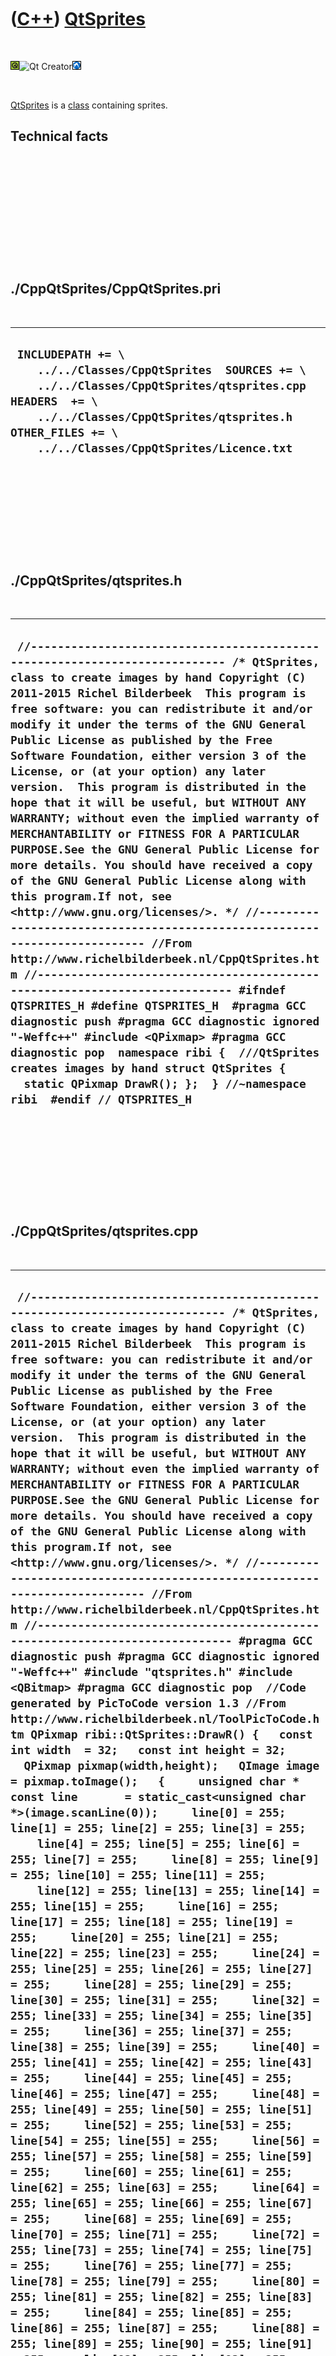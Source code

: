 



 

 

 

 

 

([C++](Cpp.htm)) [QtSprites](CppQtSprites.htm)
==============================================

 

![Qt](PicQt.png)![Qt
Creator](PicQtCreator.png)![Lubuntu](PicLubuntu.png)

 

[QtSprites](CppQtSprites.htm) is a [class](CppClass.htm) containing
sprites.

Technical facts
---------------

 

 

 

 

 

 

./CppQtSprites/CppQtSprites.pri
-------------------------------

 

  --------------------------------------------------------------------------------------------------------------------------------------------------------------------------------------------------------------------------------------
  ` INCLUDEPATH += \     ../../Classes/CppQtSprites  SOURCES += \     ../../Classes/CppQtSprites/qtsprites.cpp  HEADERS  += \     ../../Classes/CppQtSprites/qtsprites.h  OTHER_FILES += \     ../../Classes/CppQtSprites/Licence.txt`
  --------------------------------------------------------------------------------------------------------------------------------------------------------------------------------------------------------------------------------------

 

 

 

 

 

./CppQtSprites/qtsprites.h
--------------------------

 

  -----------------------------------------------------------------------------------------------------------------------------------------------------------------------------------------------------------------------------------------------------------------------------------------------------------------------------------------------------------------------------------------------------------------------------------------------------------------------------------------------------------------------------------------------------------------------------------------------------------------------------------------------------------------------------------------------------------------------------------------------------------------------------------------------------------------------------------------------------------------------------------------------------------------------------------------------------------------------------------------------------------------------------------------------------------------------------------------------------------------------------------------------------------------------------------------------------------------------------------------------------------------------------------------------------------------------------------------------
  ` //--------------------------------------------------------------------------- /* QtSprites, class to create images by hand Copyright (C) 2011-2015 Richel Bilderbeek  This program is free software: you can redistribute it and/or modify it under the terms of the GNU General Public License as published by the Free Software Foundation, either version 3 of the License, or (at your option) any later version.  This program is distributed in the hope that it will be useful, but WITHOUT ANY WARRANTY; without even the implied warranty of MERCHANTABILITY or FITNESS FOR A PARTICULAR PURPOSE.See the GNU General Public License for more details. You should have received a copy of the GNU General Public License along with this program.If not, see <http://www.gnu.org/licenses/>. */ //--------------------------------------------------------------------------- //From http://www.richelbilderbeek.nl/CppQtSprites.htm //--------------------------------------------------------------------------- #ifndef QTSPRITES_H #define QTSPRITES_H  #pragma GCC diagnostic push #pragma GCC diagnostic ignored "-Weffc++" #include <QPixmap> #pragma GCC diagnostic pop  namespace ribi {  ///QtSprites creates images by hand struct QtSprites {   static QPixmap DrawR(); };  } //~namespace ribi  #endif // QTSPRITES_H`
  -----------------------------------------------------------------------------------------------------------------------------------------------------------------------------------------------------------------------------------------------------------------------------------------------------------------------------------------------------------------------------------------------------------------------------------------------------------------------------------------------------------------------------------------------------------------------------------------------------------------------------------------------------------------------------------------------------------------------------------------------------------------------------------------------------------------------------------------------------------------------------------------------------------------------------------------------------------------------------------------------------------------------------------------------------------------------------------------------------------------------------------------------------------------------------------------------------------------------------------------------------------------------------------------------------------------------------------------------

 

 

 

 

 

./CppQtSprites/qtsprites.cpp
----------------------------

 

  -------------------------------------------------------------------------------------------------------------------------------------------------------------------------------------------------------------------------------------------------------------------------------------------------------------------------------------------------------------------------------------------------------------------------------------------------------------------------------------------------------------------------------------------------------------------------------------------------------------------------------------------------------------------------------------------------------------------------------------------------------------------------------------------------------------------------------------------------------------------------------------------------------------------------------------------------------------------------------------------------------------------------------------------------------------------------------------------------------------------------------------------------------------------------------------------------------------------------------------------------------------------------------------------------------------------------------------------------------------------------------------------------------------------------------------------------------------------------------------------------------------------------------------------------------------------------------------------------------------------------------------------------------------------------------------------------------------------------------------------------------------------------------------------------------------------------------------------------------------------------------------------------------------------------------------------------------------------------------------------------------------------------------------------------------------------------------------------------------------------------------------------------------------------------------------------------------------------------------------------------------------------------------------------------------------------------------------------------------------------------------------------------------------------------------------------------------------------------------------------------------------------------------------------------------------------------------------------------------------------------------------------------------------------------------------------------------------------------------------------------------------------------------------------------------------------------------------------------------------------------------------------------------------------------------------------------------------------------------------------------------------------------------------------------------------------------------------------------------------------------------------------------------------------------------------------------------------------------------------------------------------------------------------------------------------------------------------------------------------------------------------------------------------------------------------------------------------------------------------------------------------------------------------------------------------------------------------------------------------------------------------------------------------------------------------------------------------------------------------------------------------------------------------------------------------------------------------------------------------------------------------------------------------------------------------------------------------------------------------------------------------------------------------------------------------------------------------------------------------------------------------------------------------------------------------------------------------------------------------------------------------------------------------------------------------------------------------------------------------------------------------------------------------------------------------------------------------------------------------------------------------------------------------------------------------------------------------------------------------------------------------------------------------------------------------------------------------------------------------------------------------------------------------------------------------------------------------------------------------------------------------------------------------------------------------------------------------------------------------------------------------------------------------------------------------------------------------------------------------------------------------------------------------------------------------------------------------------------------------------------------------------------------------------------------------------------------------------------------------------------------------------------------------------------------------------------------------------------------------------------------------------------------------------------------------------------------------------------------------------------------------------------------------------------------------------------------------------------------------------------------------------------------------------------------------------------------------------------------------------------------------------------------------------------------------------------------------------------------------------------------------------------------------------------------------------------------------------------------------------------------------------------------------------------------------------------------------------------------------------------------------------------------------------------------------------------------------------------------------------------------------------------------------------------------------------------------------------------------------------------------------------------------------------------------------------------------------------------------------------------------------------------------------------------------------------------------------------------------------------------------------------------------------------------------------------------------------------------------------------------------------------------------------------------------------------------------------------------------------------------------------------------------------------------------------------------------------------------------------------------------------------------------------------------------------------------------------------------------------------------------------------------------------------------------------------------------------------------------------------------------------------------------------------------------------------------------------------------------------------------------------------------------------------------------------------------------------------------------------------------------------------------------------------------------------------------------------------------------------------------------------------------------------------------------------------------------------------------------------------------------------------------------------------------------------------------------------------------------------------------------------------------------------------------------------------------------------------------------------------------------------------------------------------------------------------------------------------------------------------------------------------------------------------------------------------------------------------------------------------------------------------------------------------------------------------------------------------------------------------------------------------------------------------------------------------------------------------------------------------------------------------------------------------------------------------------------------------------------------------------------------------------------------------------------------------------------------------------------------------------------------------------------------------------------------------------------------------------------------------------------------------------------------------------------------------------------------------------------------------------------------------------------------------------------------------------------------------------------------------------------------------------------------------------------------------------------------------------------------------------------------------------------------------------------------------------------------------------------------------------------------------------------------------------------------------------------------------------------------------------------------------------------------------------------------------------------------------------------------------------------------------------------------------------------------------------------------------------------------------------------------------------------------------------------------------------------------------------------------------------------------------------------------------------------------------------------------------------------------------------------------------------------------------------------------------------------------------------------------------------------------------------------------------------------------------------------------------------------------------------------------------------------------------------------------------------------------------------------------------------------------------------------------------------------------------------------------------------------------------------------------------------------------------------------------------------------------------------------------------------------------------------------------------------------------------------------------------------------------------------------------------------------------------------------------------------------------------------------------------------------------------------------------------------------------------------------------------------------------------------------------------------------------------------------------------------------------------------------------------------------------------------------------------------------------------------------------------------------------------------------------------------------------------------------------------------------------------------------------------------------------------------------------------------------------------------------------------------------------------------------------------------------------------------------------------------------------------------------------------------------------------------------------------------------------------------------------------------------------------------------------------------------------------------------------------------------------------------------------------------------------------------------------------------------------------------------------------------------------------------------------------------------------------------------------------------------------------------------------------------------------------------------------------------------------------------------------------------------------------------------------------------------------------------------------------------------------------------------------------------------------------------------------------------------------------------------------------------------------------------------------------------------------------------------------------------------------------------------------------------------------------------------------------------------------------------------------------------------------------------------------------------------------------------------------------------------------------------------------------------------------------------------------------------------------------------------------------------------------------------------------------------------------------------------------------------------------------------------------------------------------------------------------------------------------------------------------------------------------------------------------------------------------------------------------------------------------------------------------------------------------------------------------------------------------------------------------------------------------------------------------------------------------------------------------------------------------------------------------------------------------------------------------------------------------------------------------------------------------------------------------------------------------------------------------------------------------------------------------------------------------------------------------------------------------------------------------------------------------------------------------------------------------------------------------------------------------------------------------------------------------------------------------------------------------------------------------------------------------------------------------------------------------------------------------------------------------------------------------------------------------------------------------------------------------------------------------------------------------------------------------------------------------------------------------------------------------------------------------------------------------------------------------------------------------------------------------------------------------------------------------------------------------------------------------------------------------------------------------------------------------------------------------------------------------------------------------------------------------------------------------------------------------------------------------------------------------------------------------------------------------------------------------------------------------------------------------------------------------------------------------------------------------------------------------------------------------------------------------------------------------------------------------------------------------------------------------------------------------------------------------------------------------------------------------------------------------------------------------------------------------------------------------------------------------------------------------------------------------------------------------------------------------------------------------------------------------------------------------------------------------------------------------------------------------------------------------------------------------------------------------------------------------------------------------------------------------------------------------------------------------------------------------------------------------------------------------------------------------------------------------------------------------------------------------------------------------------------------------------------------------------------------------------------------------------------------------------------------------------------------------------------------------------------------------------------------------------------------------------------------------------------------------------------------------------------------------------------------------------------------------------------------------------------------------------------------------------------------------------------------------------------------------------------------------------------------------------------------------------------------------------------------------------------------------------------------------------------------------------------------------------------------------------------------------------------------------------------------------------------------------------------------------------------------------------------------------------------------------------------------------------------------------------------------------------------------------------------------------------------------------------------------------------------------------------------------------------------------------------------------------------------------------------------------------------------------------------------------------------------------------------------------------------------------------------------------------------------------------------------------------------------------------------------------------------------------------------------------------------------------------------------------------------------------------------------------------------------------------------------------------------------------------------------------------------------------------------------------------------------------------------------------------------------------------------------------------------------------------------------------------------------------------------------------------------------------------------------------------------------------------------------------------------------------------------------------------------------------------------------------------------------------------------------------------------------------------------------------------------------------------------------------------------------------------------------------------------------------------------------------------------------------------------------------------------------------------------------------------------------------------------------------------------------------------------------------------------------------------------------------------------------------------------------------------------------------------------------------------------------------------------------------------------------------------------------------------------------------------------------------------------------------------------------------------------------------------------------------------------------------------------------------------------------------------------------------------------------------------------------------------------------------------------------------------------------------------------------------------------------------------------------------------------------------------------------------------------------------------------------------------------------------------------------------------------------------------------------------------------------------------------------------------------------------------------------------------------------------------------------------------------------------------------------------------------------------------------------------------------------------------------------------------------------------------------------------------------------------------------------------------------------------------------------------------------------------------------------------------------------------------------------------------------------------------------------------------------------------------------------------------------------------------------------------------------------------------------------------------------------------------------------------------------------------------------------------------------------------------------------------------------------------------------------------------------------------------------------------------------------------------------------------------------------------------------------------------------------------------------------------------------------------------------------------------------------------------------------------------------------------------------------------------------------------------------------------------------------------------------------------------------------------------------------------------------------------------------------------------------------------------------------------------------------------------------------------------------------------------------------------------------------------------------------------------------------------------------------------------------------------------------------------------------------------------------------------------------------------------------------------------------------------------------------------------------------------------------------------------------------------------------------------------------------------------------------------------------------------------------------------------------------------------------------------------------------------------------------------------------------------------------------------------------------------------------------------------------------------------------------------------------------------------------------------------------------------------------------------------------------------------------------------------------------------------------------------------------------------------------------------------------------------------------------------------------------------------------------------------------------------------------------------------------------------------------------------------------------------------------------------------------------------------------------------------------------------------------------------------------------------------------------------------------------------------------------------------------------------------------------------------------------------------------------------------------------------------------------------------------------------------------------------------------------------------------------------------------------------------------------------------------------------------------------------------------------------------------------------------------------------------------------------------------------------------------------------------------------------------------------------------------------------------------------------------------------------------------------------------------------------------------------------------------------------------------------------------------------------------------------------------------------------------------------------------------------------------------------------------------------------------------------------------------------------------------------------------------------------------------------------------------------------------------------------------------------------------------------------------------------------------------------------------------------------------------------------------------------------------------------------------------------------------------------------------------------------------------------------------------------------------------------------------------------------------------------------------------------------------------------------------------------------------------------------------------------------------------------------------------------------------------------------------------------------------------------------------------------------------------------------------------------------------------------------------------------------------------------------------------------------------------------------------------------------------------------------------------------------------------------------------------------------------------------------------------------------------------------------------------------------------------------------------------------------------------------------------------------------------------------------------------------------------------------------------------------------------------------------------------------------------------------------------------------------------------------------------------------------------------------------------------------------------------------------------------------------------------------------------------------------------------------------------------------------------------------------------------------------------------------------------------------------------------------------------------------------------------------------------------------------------------------------------------------------------------------------------------------------------------------------------------------------------------------------------------------------------------------------------------------------------------------------------------------------------------------------------------------------------------------------------------------------------------------------------------------------------------------------------------------------------------------------------------------------------------------------------------------------------------------------------------------------------------------------------------------------------------------------------------------------------------------------------------------------------------------------------------------------------------------------------------------------------------------------------------------------------------------------------------------------------------------------------------------------------------------------------------------------------------------------------------------------------------------------------------------------------------------------------------------------------------------------------------------------------------------------------------------------------------------------------------------------------------------------------------------------------------------------------------------------------------------------------------------------------------------------------------------------------------------------------------------------------------------------------------------------------------------------------------------------------------------------------------------------------------------------------------------------------------------------------------------------------------------------------------------------------------------------------------------------------------------------------------------------------------------------------------------------------------------------------------------------------------------------------------------------------------------------------------------------------------------------------------------------------------------------------------------------------------------------------------------------------------------------------------------------------------------------------------------------------------------------------------------------------------------------------------------------------------------------------------------------------------------------------------------------------------------------------------------------------------------------------------------------------------------------------------------------------------------------------------------------------------------------------------------------------------------------------------------------------------------------------------------------------------------------------------------------------------------------------------------------------------------------------------------------------------------------------------------------------------------------------------------------------------------------------------------------------------------------------------------------------------------------------------------------------------------------------------------------------------------------------------------------------------------------------------------------------------------------------------------------------------------------------------------------------------------------------------------------------------------------------------------------------------------------------------------------------------------------------------------------------------------------------------------------------------------------------------------------------------------------------------------------------------------------------------------------------------------------------------------------------------------------------------------------------------------------------------------------------------------------------------------------------------------------------------------------------------------------------------------------------------------------------------------------------------------------------------------------------------------------------------------------------------------------------------------------------------------------------------------------------------------------------------------------------------------------------------------------------------------------------------------------------------------------------------------------------------------------------------------------------------------------------------------------------------------------------------------------------------------------------------------------------------------------------------------------------------------------------------------------------------------------------------------------------------------------------------------------------------------------------------------------------------------------------------------------------------------------------------------------------------------------------------------------------------------------------------------------------------------------------------------------------------------------------------------------------------------------------------------------------------------------------------------------------------------------------------------------------------------------------------------------------------------------------------------------------------------------------------------------------------------------------------------------------------------------------------------------------------------------------------------------------------------------------------------------------------------------------------------------------------------------------------------------------------------------------------------------------------------------------------------------------------------------------------------------------------------------------------------------------------------------------------------------------------------------------------------------------------------------------------------------------------------------------------------------------------------------------------------------------------------------------------------------------------------------------------------------------------------------------------------------------------------------------------------------------------------------------------------------------------------------------------------------------------------------------------------------------------------------------------------------------------------------------------------------------------------------------------------------------------------------------------------------------------------------------------------------------------------------------------------------------------------------------------------------------------------------------------------------------------------------------------------------------------------------------------------------------------------------------------------------------------------------------------------------------------------------------------------------------------------------------------------------------------------------------------------------------------------------------------------------------------------------------------------------------------------------------------------------------------------------------------------------------------------------------------------------------------------------------------------------------------------------------------------------------------------------------------------------------------------------------------------------------------------------------------------------------------------------------------------------------------------------------------------------------------------------------------------------------------------------------------------------------------------------------------------------------------------------------------------------------------------------------------------------------------------------------------------------------------------------------------------------------------------------------------------------------------------------------------------------------------------------------------------------------------------------------------------------------------------------------------------------------------------------------------------------------------------------------------------------------------------------------------------------------------------------------------------------------------------------------------------------------------------------------------------------------------------------------------------------------------------------------------------------------------------------------------------------------------------------------------------------------------------------------------------------------------------------------------------------------------------------------------------------------------------------------------------------------------------------------------------------------------------------------------------------------------------------------------------------------------------------------------------------------------------------------------------------------------------------------------------------------------------------------------------------------------------------------------------------------------------------------------------------------------------------------------------------------------------------------------------------------------------------------------------------------------------------------------------------------------------------------------------------------------------------------------------------------------------------------------------------------------------------------------------------------------------------------------------------------------------------------------------------------------------------------------------------------------------------------------------------------------------------------------------------------------------------------------------------------------------------------------------------------------------------------------------------------------------------------------------------------------------------------------------------------------------------------------------------------------------------------------------------------------------------------------------------------------------------------------------------------------------------------------------------------------------------------------------------------------------------------------------------------------------------------------------------------------------------------------------------------------------------------------------------------------------------------------------------------------------------------------------------------------------------------------------------------------------------------------------------------------------------------------------------------------------------------------------------------------------------------------------------------------------------------------------------------------------------------------------------------------------------------------------------------------------------------------------------------------------------------------------------------------------------------------------------------------------------------------------------------------------------------------------------------------------------------------------------------------------------------------------------------------------------------------------------------------------------------------------------------------------------------------------------------------------------------------------------------------------------------------------------------------------------------------------------------------------------------------------------------------------------------------------------------------------------------------------------------------------------------------------------------------------------------------------------------------------------------------------------------------------------------------------------------------------------------------------------------------------------------------------------------------------------------------------------------------------------------------------------------------------------------------------------------------------------------------------------------------------------------------------------------------------------------------------------------------------------------------------------------------------------------------------------------------------------------------------------------------------------------------------------------------------------------------------------------------------------------------------------------------------------------------------------------------------------------------------------------------------------------------------------------------------------------------------------------------------------------------------------------------------------------------------------------------------------------------------------------------------------------------------------------------------------------------------------------------------------------------------------------------------------------------------------------------------------------------------------------------------------------------------------------------------------------------------------------------------------------------------------------------------------------------------------------------------------------------------------------------------------------------------------------------------------------------------------------------------------------------------------------------------------------------------------------------------------------------------------------------------------------------------------------------------------------------------------------------------------------------------------------------------------------------------------------------------------------------------------------------------------------------------------------------------------------------------------------------------------------------------------------------------------------------------------------------------------------------------------------------------------------------------------------------------------------------------------------------------------------------------------------------------------------------------------------------------------------------------------------------------------------------------------------------------------------------------------------------------------------------------------------------------------------------------------------------------------------------------------------------------------------------------------------------------------------------------------------------------------------------------------------------------------------------------------------------------------------------------------------------------------------------------------------------------------------------------------------------------------------------------------------------------------------------------------------------------------------------------------------------------------------------------------------------------------------------------------------------------------------------------------------------------------------------------------------------------------------------------------------------------------------------------------------------------------------------------------------------------------------------------------------------------------------------------------------------------------------------------------------------------------------------------------------------------------------------------------------------------------------------------------------------------------------------------------------------------------------------------------------------------------------------------------------------------------------------------------------------------------------------------------------------------------------------------------------------------------------------------------------------------------------------------------------------------------------------------------------------------------------------------------------------------------------------------------------------------------------------------------------------------------------------------------------------------------------------------------------------------------------------------------------------------------------------------------------------------------------------------------------------------------------------------------------------------------------------------------------------------------------------------------------------------------------------------------------------------------------------------------------------------------------------------------------------------------------------------------------------------------------------------------------------------------------------------------------------------------------------------------------------------------------------------------------------------------------------------------------------------------------------------------------------------------------------------------------------------------------------------------------------------------------------------------------------------------------------------------------------------------------------------------------------------------------------------------------------------------------------------------------------------------------------------------------------------------------------------------------------------------------------------------------------------------------------------------------------------------------------------------------------------------------------------------------------------------------------------------------------------------------------------------------------------------------------------------------------------------------------------------------------------------------------------------------------------------------------------------------------------------------------------------------------------------------------------------------------------------------------------------------------------------------------------------------------------------------------------------------------------------------------------------------------------------------------------------------------------------------------------------------------------------------------------------------------------------------------------------------------------------------------------------------------------------------------------------------------------------------------------------------------------------------------------------------------------------------------------------------------------------------------------------------------------------------------------------------------------------------------------------------------------------------------------------------------------------------------------------------------------------------------------------------------------------------------------------------------------------------------------------------------------------------------------------------------------------------------------------------------------------------------------------------------------------------------------------------------------------------------------------------------------------------------------------------------------------------------------------------------------------------------------------------------------------------------------------------------------------------------------------------------------------------------------------------------------------------------------------------------------------------------------------------------------------------------------------------------------------------------------------------------------------------------------------------------------------------------------------------------------------------------------------------------------------------------------------------------------------------------------------------------------------------------------------------------------------------------------------------------------------------------------------------------------------------------------------------------------------------------------------------------------------------------------------------------------------------------------------------------------------------------------------------------------------------------------------------------------------------------------------------------------------------------------------------------------------------------------------------------------------------------------------------------------------------------------------------------------------------------------------------------------------------------------------------------------------------------------------------------------------------------------------------------------------------------------------------------------------------------------------------------------------------------------------------------------------------------------------------------------------------------------------------------------------------------------------------------------------------------------------------------------------------------------------------------------------------------------------------------------------------------------------------------------------------------------------------------------------------------------------------------------------------------------------------------------------------------------------------------------------------------------------------------------------------------------------------------------------------------------------------------------------------------------------------------------------------------------------------------------------------------------------------------------------------------------------------------------------------------------------------------------------------------------------------------------------------------------------------------------------------------------------------------------------------------------------------------------------------------------------------------------------------------------------------------------------------------------------------------------------------------------------------------------------------------------------------------------------------------------------------------------------------------------------------------------------------------------------------------------------------------------------------------------------------------------------------------------------------------------------------------------------------------------------------------------------------------------------------------------------------------------------------------------------------------------------------------------------------------------------------------------------------------------------------------------------------------------------------------------------------------------------------------------------------------------------------------------------------------------------------------------------------------------------------------------------------------------------------------------------------------------------------------------------------------------------------------------------------------------------------------------------------------------------------------------------------------------------------------------------------------------------------------------------------------------------------------------------------------------------------------------------------------------------------------------------------------------------------------------------------------------------------------------------------------------------------------------------------------------------------------------------------------------------------------------------------------------------------------------------------------------------------------------------------------------------------------------------------------------------------------------------------------------------------------------------------------------------------------------------------------------------------------------------------------------------------------------------------------------------------------------------------------------------------------------------------------------------------------------------------------------------------------------------------------------------------------------------------------------------------------------------------------------------------------------------------------------------------------------------------------------------------------------------------------------------------------------------------------------------------------------------------------------------------------------------------------------------------------------------------------------------------------------------------------------------------------------------------------------------------------------------------------------------------------------------------------------------------------------------------------------------------------------------------------------------------------------------------------------------------------------------------------------------------------------------------------------------------------------------------------------------------------------------------------------------------------------------------------------------------------------------------------------------------------------------------------------------------------------------------------------------------------------------------------------------------------------------------------------------------------------------------------------------------------------------------------------------------------------------------------------------------------------------------------------------------------------------------------------------------------------------------------------------------------------------------------------------------------------------------------------------------------------------------------------------------------------------------------------------------------------------------------------------------------------------------------------------------------------------------------------------------------------------------------------------------------------------------------------------------------------------------------------------------------------------------------------------------------------------------------------------------------------------------------------------------------------------------------------------------------------------------------------------------------------------------------------------------------------------------------------------------------------------------------------------------------------------------------------------------------------------------------------------------------------------------------------------------------------------------------------------------------------------------------------------------------------------------------------------------------------------------------------------------------------------------------------------------------------------------------------------------------------------------------------------------------------------------------------------------------------------------------------------------------------------------------------------------------------------------------------------------------------------------------------------------------------------------------------------------------------------------------------------------------------------------------------------------------------------------------------------------------------------------------------------------------------------------------------------------------------------------------------------------------------------------------------------------------------------------------------------------------------------------------------------------------------------------------------------------------------------------------------------------------------------------------------------------------------------------------------------------------------------------------------------------------------------------------------------------------------------------------------------------------------------------------------------------------------------------------------------------------------------------------------------------------------------------------------------------------------------------------------------------------------------------------------------------------------------------------------------------------------------------------------------------------------------------------------------------------------------------------------------------------------------------------------------------------------------------------------------------------------------------------------------------------------------------------------------------------------------------------------------------------------------------------------------------------------------------------------------------------------------------------------------------------------------------------------------------------------------------------------------------------------------------------------------------------------------------------------------------------------------------------------------------------------------------------------------------------------------------------------------------------------------------------------------------------------------------------------------------------------------------------------------------------------------------------------------------------------------------------------------------------------------------------------------------------------------------------------------------------------------------------------------------------------------------------------------------------------------------------------------------------------------------------------------------------------------------------------------------------------------------------------------------------------------------------------------------------------------------------------------------------------------------------------------------------------------------------------------------------------------------------------------------------------------------------------------------------------------------------------------------------------------------------------------------------------------------------------------------------------------------------------------------------------------------------------------------------------------------------------------------------------------------------------------------------------------------------------------------------------------------------------------------------------------------------------------------------------------------------------------------------------------------------------------------------------------------------------------------------------------------------------------------------------------------------------------------------------------------------------------------------------------------------------------------------------------------------------------------------------------------------------------------------------------------------------------------------------------------------------------------------------------------------------------------------------------------------------------------------------------------------------------------------------------------------------------------------------------------------------------------------------------------------------------------------------------------------------------------------------------------------------------------------------------------------------------------------------------------------------------------------------------------------------------------------------------------------------------------------------------------------------------------------------------------------------------------------------------------------------------------------------------------------------------------------------------------------------------------------------------------------------------------------------------------------------------------------------------------------------------------------------------------------------------------------------------------------------------------------------------------------------------------------------------------------------------------------------------------------------------------------------------------------------------------------------------------------------------------------------------------------------------------------------------------------------------------------------------------------------------------------------------------------------------------------------------------------------------------------------------------------------------------------------------------------------------------------------------------------------------------------------------------------------------------------------------------------------------------------------------------------------------------------------------------------------------------------------------------------------------------------------------------------------------------------------------------------------------------------------------------------------------------------------------------------------------------------------------------------------------------------------------------------------------------------------------------------------------------------------------------------------------------------------------------------------------------------------------------------------------------------------------------------------------------------------------------------------------------------------------------------------------------------------------------------------------------------------------------------------------------------------------------------------------------------------------------------------------------------------------------------------------------------------------------------------------------------------------------------------------------------------------------------------------------------------------------------------------------------------------------------------------------------------------------------------------------------------------------------------------------------------------------------------------------------------------------------------------------------------------------------------------------------------------------------------------------------------------------------------------------------------------------------------------------------------------------------------------------------------------------------------------------------------------------------------------------------------------------------------------------------------------------------------------------------------------------------------------------------------------------------------------------------------------------------------------------------------------------------------------------------------------------------------------------------------------------------------------------------------------------------------------------------------------------------------------------------------------------------------------------------------------------------------------------------------------------------------------------------------------------------------------------------------------------------------------------------------------------------------------------------------------------------------------------------------------------------------------------------------------------------------------------------------------------------------------------------------------------------------------------------------------------------------------------------------------------------------------------------------------------------------------------------------------------------------------------------------------------------------------------------------------------------------------------------------------------------------------------------------------------------------------------------------------------------------------------------------------------------------------------------------------------------------------------------------------------------------------------------------------------------------------------------------------------------------------------------------------------------------------------------------------------------------------------------------------------------------------------------------------------------------------------------------------------------------------------------------------------------------------------------------------------------------------------------------------------------------------------------------------------------------------------------------------------------------------------------------------------------------------------------------------------------------------------------------------------------------------------------------------------------------------------------------------------------------------------------------------------------------------------------------------------------------------------------------------------------------------------------------------------------------------------------------------------------------------------------------------------------------------------------------------------------------------------------------------------------------------------------------------------------------------------------------------------------------------------------------------------------------------------------------------------------------------------------------------------------------------------------------------------------------------------------------------------------------------------------------------------------------------------------------------------------------------------------------------------------------------------------------------------------------------------------------------------------------------------------------------------------------------------------------------------------------------------------------------------------------------------------------------------------------------------------------------------------------------------------------------------------------------------------------------------------------------------------------------------------------------------------------------------------------------------------------------------------------------------------------------------------------------------------------------------------------------------------------------------------------------------------------------------------------------------------------------------------------------------------------------------------------------------------------------------------------------------------------------------------------------------------------------------------------------------------------------------------------------------------------------------------------------------------------------------------------------------------------------------------------------------------------------------------------------------------------------------------------------------------------------------------------------------------------------------------------------------------------------------------------------------------------------------------------------------------------------------------------------------------------------------------------------------------------------------------------------------------------------------------------------------------------------------------------------------------------------------------------------------------------------------------------------------------------------------------------------------------------------------------------------------------------------------------------------------------------------------------------------------------------------------------------------------------------------------------------------------------------------------------------------------------------------------------------------------------------------------------------------------------------------------------------------------------------------------------------------------------------------------------------------------------------------------------------------------------------------------------------------------------------------------------------------------------------------------------------------------------------------------------------------------------------------------------------------------------------------------------------------------------------------------------------------------------------------------------------------------------------------------------------------------------------------------------------------------------------------------------------------------------------------------------------------------------------------------------------------------------------------------------------------------------------------------------------------------------------------------------------------------------------------------------------------------------------------------------------------------------------------------------------------------------------------------------------------------------------------------------------------------------------------------------------------------------------------------------------------------------------------------------------------------------------------------------------------------------------------------------------------------------------------------------------------------------------------------------------------------------------------------------------------------------------------------------------------------------------------------------------------------------------------------------------------------------------------------------------------------------------------------------------------------------------------------------------------------------------------------------------------------------------------------------------------------------------------------------------------------------------------------------------------------------------------------------------------------------------------------------------------------------------------------------------------------------------------------------------------------------------------------------------------------------------------------------------------------------------------------------------------------------------------------------------------------------------------------------------------------------------------------------------------------------------------------------------------------------------------------------------------------------------------------------------------------------------------------------------------------------------------------------------------------------------------------------------------------------------------------------------------------------------------------------------------------------------------------------------------------------------------------------------------------------------------------------------------------------------------------------------------------------------------------------------------------------------------------------------------------------------------------------------------------------------------------------------------------------------------------------------------------------------------------------------------------------------------------------------------------------------------------------------------------------------------------------------------------------------------------------------------------------------------------------------------------------------------------------------------------------------------------------------------------------------------------------------------------------------------------------------------------------------------------------------------------------------------------------------------------------------------------------------------------------------------------------------------------------------------------------------------------------------------------------------------------------------------------------------------------------------------------------------------------------------------------------------------------------------------------------------------------------------------------------------------------------------------------------------------------------------------------------------------------------------------------------------------------------------------------------------------------------------------------------------------------------------------------------------------------------------------------------------------------------------------------------------------------------------------------------------------------------------------------------------------------------------------------------------------------------------------------------------------------------------------------------------------------------------------------------------------------------------------------------------------------------------------------------------------------------------------------------------------------------------------------------------------------------------------------------------------------------------------------------------------------------------------------------------------------------------------------------------------------------------------------------------------------------------------------------------------------------------------------------------------------------------------------------------------------------------------------------------------------------------------------------------------------------------------------------------------------------------------------------------------------------------------------------------------------------------------------------------------------------------------------------------------------------------------------------------------------------------------------------------------------------------------------------------------------------------------------------------------------------------------------------------------------------------------------------------------------------------------------------------------------------------------------------------------------------------------------------------------------------------------------------------------------------------------------------------------------------------------------------------------------------------------------------------------------------------------------------------
  ` //--------------------------------------------------------------------------- /* QtSprites, class to create images by hand Copyright (C) 2011-2015 Richel Bilderbeek  This program is free software: you can redistribute it and/or modify it under the terms of the GNU General Public License as published by the Free Software Foundation, either version 3 of the License, or (at your option) any later version.  This program is distributed in the hope that it will be useful, but WITHOUT ANY WARRANTY; without even the implied warranty of MERCHANTABILITY or FITNESS FOR A PARTICULAR PURPOSE.See the GNU General Public License for more details. You should have received a copy of the GNU General Public License along with this program.If not, see <http://www.gnu.org/licenses/>. */ //--------------------------------------------------------------------------- //From http://www.richelbilderbeek.nl/CppQtSprites.htm //--------------------------------------------------------------------------- #pragma GCC diagnostic push #pragma GCC diagnostic ignored "-Weffc++" #include "qtsprites.h" #include <QBitmap> #pragma GCC diagnostic pop  //Code generated by PicToCode version 1.3 //From http://www.richelbilderbeek.nl/ToolPicToCode.htm QPixmap ribi::QtSprites::DrawR() {   const int width  = 32;   const int height = 32;   QPixmap pixmap(width,height);   QImage image = pixmap.toImage();   {     unsigned char * const line       = static_cast<unsigned char *>(image.scanLine(0));     line[0] = 255; line[1] = 255; line[2] = 255; line[3] = 255;     line[4] = 255; line[5] = 255; line[6] = 255; line[7] = 255;     line[8] = 255; line[9] = 255; line[10] = 255; line[11] = 255;     line[12] = 255; line[13] = 255; line[14] = 255; line[15] = 255;     line[16] = 255; line[17] = 255; line[18] = 255; line[19] = 255;     line[20] = 255; line[21] = 255; line[22] = 255; line[23] = 255;     line[24] = 255; line[25] = 255; line[26] = 255; line[27] = 255;     line[28] = 255; line[29] = 255; line[30] = 255; line[31] = 255;     line[32] = 255; line[33] = 255; line[34] = 255; line[35] = 255;     line[36] = 255; line[37] = 255; line[38] = 255; line[39] = 255;     line[40] = 255; line[41] = 255; line[42] = 255; line[43] = 255;     line[44] = 255; line[45] = 255; line[46] = 255; line[47] = 255;     line[48] = 255; line[49] = 255; line[50] = 255; line[51] = 255;     line[52] = 255; line[53] = 255; line[54] = 255; line[55] = 255;     line[56] = 255; line[57] = 255; line[58] = 255; line[59] = 255;     line[60] = 255; line[61] = 255; line[62] = 255; line[63] = 255;     line[64] = 255; line[65] = 255; line[66] = 255; line[67] = 255;     line[68] = 255; line[69] = 255; line[70] = 255; line[71] = 255;     line[72] = 255; line[73] = 255; line[74] = 255; line[75] = 255;     line[76] = 255; line[77] = 255; line[78] = 255; line[79] = 255;     line[80] = 255; line[81] = 255; line[82] = 255; line[83] = 255;     line[84] = 255; line[85] = 255; line[86] = 255; line[87] = 255;     line[88] = 255; line[89] = 255; line[90] = 255; line[91] = 255;     line[92] = 255; line[93] = 255; line[94] = 255; line[95] = 255;     line[96] = 255; line[97] = 255; line[98] = 255; line[99] = 255;     line[100] = 255; line[101] = 255; line[102] = 255; line[103] = 255;     line[104] = 255; line[105] = 255; line[106] = 255; line[107] = 255;     line[108] = 255; line[109] = 255; line[110] = 255; line[111] = 255;     line[112] = 255; line[113] = 255; line[114] = 255; line[115] = 255;     line[116] = 255; line[117] = 255; line[118] = 255; line[119] = 255;     line[120] = 255; line[121] = 255; line[122] = 255; line[123] = 255;     line[124] = 255; line[125] = 255; line[126] = 255; line[127] = 255;   }   {     unsigned char * const line       = static_cast<unsigned char *>(image.scanLine(1));     line[0] = 255; line[1] = 255; line[2] = 255; line[3] = 255;     line[4] = 255; line[5] = 255; line[6] = 255; line[7] = 255;     line[8] = 255; line[9] = 255; line[10] = 255; line[11] = 255;     line[12] = 255; line[13] = 255; line[14] = 255; line[15] = 255;     line[16] = 255; line[17] = 255; line[18] = 255; line[19] = 255;     line[20] = 255; line[21] = 255; line[22] = 255; line[23] = 255;     line[24] = 255; line[25] = 255; line[26] = 255; line[27] = 255;     line[28] = 255; line[29] = 255; line[30] = 255; line[31] = 255;     line[32] = 255; line[33] = 255; line[34] = 255; line[35] = 255;     line[36] = 255; line[37] = 255; line[38] = 255; line[39] = 255;     line[40] = 255; line[41] = 255; line[42] = 255; line[43] = 255;     line[44] = 255; line[45] = 255; line[46] = 255; line[47] = 255;     line[48] = 255; line[49] = 255; line[50] = 255; line[51] = 255;     line[52] = 255; line[53] = 255; line[54] = 255; line[55] = 255;     line[56] = 255; line[57] = 255; line[58] = 255; line[59] = 255;     line[60] = 255; line[61] = 255; line[62] = 255; line[63] = 255;     line[64] = 255; line[65] = 255; line[66] = 255; line[67] = 255;     line[68] = 255; line[69] = 255; line[70] = 255; line[71] = 255;     line[72] = 255; line[73] = 255; line[74] = 255; line[75] = 255;     line[76] = 255; line[77] = 255; line[78] = 255; line[79] = 255;     line[80] = 255; line[81] = 255; line[82] = 255; line[83] = 255;     line[84] = 255; line[85] = 255; line[86] = 255; line[87] = 255;     line[88] = 255; line[89] = 255; line[90] = 255; line[91] = 255;     line[92] = 255; line[93] = 255; line[94] = 255; line[95] = 255;     line[96] = 255; line[97] = 255; line[98] = 255; line[99] = 255;     line[100] = 255; line[101] = 255; line[102] = 255; line[103] = 255;     line[104] = 255; line[105] = 255; line[106] = 255; line[107] = 255;     line[108] = 255; line[109] = 255; line[110] = 255; line[111] = 255;     line[112] = 255; line[113] = 255; line[114] = 255; line[115] = 255;     line[116] = 255; line[117] = 255; line[118] = 255; line[119] = 255;     line[120] = 255; line[121] = 255; line[122] = 255; line[123] = 255;     line[124] = 255; line[125] = 255; line[126] = 255; line[127] = 255;   }   {     unsigned char * const line       = static_cast<unsigned char *>(image.scanLine(2));     line[0] = 255; line[1] = 255; line[2] = 255; line[3] = 255;     line[4] = 255; line[5] = 255; line[6] = 255; line[7] = 255;     line[8] = 255; line[9] = 255; line[10] = 255; line[11] = 255;     line[12] = 255; line[13] = 255; line[14] = 255; line[15] = 255;     line[16] = 255; line[17] = 255; line[18] = 255; line[19] = 255;     line[20] = 255; line[21] = 255; line[22] = 255; line[23] = 255;     line[24] = 255; line[25] = 255; line[26] = 255; line[27] = 255;     line[28] = 255; line[29] = 255; line[30] = 255; line[31] = 255;     line[32] = 255; line[33] = 255; line[34] = 255; line[35] = 255;     line[36] = 255; line[37] = 255; line[38] = 255; line[39] = 255;     line[40] = 255; line[41] = 255; line[42] = 255; line[43] = 255;     line[44] = 255; line[45] = 255; line[46] = 255; line[47] = 255;     line[48] = 255; line[49] = 255; line[50] = 255; line[51] = 255;     line[52] = 255; line[53] = 255; line[54] = 255; line[55] = 255;     line[56] = 255; line[57] = 255; line[58] = 255; line[59] = 255;     line[60] = 255; line[61] = 255; line[62] = 255; line[63] = 255;     line[64] = 255; line[65] = 255; line[66] = 255; line[67] = 255;     line[68] = 255; line[69] = 255; line[70] = 255; line[71] = 255;     line[72] = 255; line[73] = 255; line[74] = 255; line[75] = 255;     line[76] = 255; line[77] = 255; line[78] = 255; line[79] = 255;     line[80] = 255; line[81] = 255; line[82] = 255; line[83] = 255;     line[84] = 255; line[85] = 255; line[86] = 255; line[87] = 255;     line[88] = 255; line[89] = 255; line[90] = 255; line[91] = 255;     line[92] = 255; line[93] = 255; line[94] = 255; line[95] = 255;     line[96] = 255; line[97] = 255; line[98] = 255; line[99] = 255;     line[100] = 255; line[101] = 255; line[102] = 255; line[103] = 255;     line[104] = 255; line[105] = 255; line[106] = 255; line[107] = 255;     line[108] = 255; line[109] = 255; line[110] = 255; line[111] = 255;     line[112] = 255; line[113] = 255; line[114] = 255; line[115] = 255;     line[116] = 255; line[117] = 255; line[118] = 255; line[119] = 255;     line[120] = 255; line[121] = 255; line[122] = 255; line[123] = 255;     line[124] = 255; line[125] = 255; line[126] = 255; line[127] = 255;   }   {     unsigned char * const line       = static_cast<unsigned char *>(image.scanLine(3));     line[0] = 255; line[1] = 255; line[2] = 255; line[3] = 255;     line[4] = 255; line[5] = 255; line[6] = 255; line[7] = 255;     line[8] = 255; line[9] = 255; line[10] = 255; line[11] = 255;     line[12] = 255; line[13] = 255; line[14] = 255; line[15] = 255;     line[16] = 255; line[17] = 255; line[18] = 255; line[19] = 255;     line[20] = 255; line[21] = 255; line[22] = 255; line[23] = 255;     line[24] = 255; line[25] = 255; line[26] = 255; line[27] = 255;     line[28] = 255; line[29] = 255; line[30] = 255; line[31] = 255;     line[32] = 255; line[33] = 255; line[34] = 255; line[35] = 255;     line[36] = 255; line[37] = 255; line[38] = 255; line[39] = 255;     line[40] = 255; line[41] = 255; line[42] = 255; line[43] = 255;     line[44] = 255; line[45] = 255; line[46] = 255; line[47] = 255;     line[48] = 255; line[49] = 255; line[50] = 255; line[51] = 255;     line[52] = 255; line[53] = 255; line[54] = 255; line[55] = 255;     line[56] = 255; line[57] = 255; line[58] = 255; line[59] = 255;     line[60] = 255; line[61] = 255; line[62] = 255; line[63] = 255;     line[64] = 255; line[65] = 255; line[66] = 255; line[67] = 255;     line[68] = 255; line[69] = 255; line[70] = 255; line[71] = 255;     line[72] = 255; line[73] = 255; line[74] = 255; line[75] = 255;     line[76] = 255; line[77] = 255; line[78] = 255; line[79] = 255;     line[80] = 255; line[81] = 255; line[82] = 255; line[83] = 255;     line[84] = 255; line[85] = 255; line[86] = 255; line[87] = 255;     line[88] = 255; line[89] = 255; line[90] = 255; line[91] = 255;     line[92] = 255; line[93] = 255; line[94] = 255; line[95] = 255;     line[96] = 255; line[97] = 255; line[98] = 255; line[99] = 255;     line[100] = 255; line[101] = 255; line[102] = 255; line[103] = 255;     line[104] = 255; line[105] = 255; line[106] = 255; line[107] = 255;     line[108] = 255; line[109] = 255; line[110] = 255; line[111] = 255;     line[112] = 255; line[113] = 255; line[114] = 255; line[115] = 255;     line[116] = 255; line[117] = 255; line[118] = 255; line[119] = 255;     line[120] = 255; line[121] = 255; line[122] = 255; line[123] = 255;     line[124] = 255; line[125] = 255; line[126] = 255; line[127] = 255;   }   {     unsigned char * const line       = static_cast<unsigned char *>(image.scanLine(4));     line[0] = 255; line[1] = 255; line[2] = 255; line[3] = 255;     line[4] = 255; line[5] = 255; line[6] = 255; line[7] = 255;     line[8] = 255; line[9] = 255; line[10] = 255; line[11] = 255;     line[12] = 255; line[13] = 255; line[14] = 255; line[15] = 255;     line[16] = 1; line[17] = 1; line[18] = 1; line[19] = 255;     line[20] = 1; line[21] = 1; line[22] = 1; line[23] = 255;     line[24] = 1; line[25] = 1; line[26] = 1; line[27] = 255;     line[28] = 1; line[29] = 1; line[30] = 1; line[31] = 255;     line[32] = 1; line[33] = 1; line[34] = 1; line[35] = 255;     line[36] = 1; line[37] = 1; line[38] = 1; line[39] = 255;     line[40] = 1; line[41] = 1; line[42] = 1; line[43] = 255;     line[44] = 1; line[45] = 1; line[46] = 1; line[47] = 255;     line[48] = 1; line[49] = 1; line[50] = 1; line[51] = 255;     line[52] = 1; line[53] = 1; line[54] = 1; line[55] = 255;     line[56] = 1; line[57] = 1; line[58] = 1; line[59] = 255;     line[60] = 1; line[61] = 1; line[62] = 1; line[63] = 255;     line[64] = 1; line[65] = 1; line[66] = 1; line[67] = 255;     line[68] = 1; line[69] = 1; line[70] = 1; line[71] = 255;     line[72] = 1; line[73] = 1; line[74] = 1; line[75] = 255;     line[76] = 1; line[77] = 1; line[78] = 1; line[79] = 255;     line[80] = 1; line[81] = 1; line[82] = 1; line[83] = 255;     line[84] = 1; line[85] = 1; line[86] = 1; line[87] = 255;     line[88] = 1; line[89] = 1; line[90] = 1; line[91] = 255;     line[92] = 1; line[93] = 1; line[94] = 1; line[95] = 255;     line[96] = 1; line[97] = 1; line[98] = 1; line[99] = 255;     line[100] = 255; line[101] = 255; line[102] = 255; line[103] = 255;     line[104] = 255; line[105] = 255; line[106] = 255; line[107] = 255;     line[108] = 255; line[109] = 255; line[110] = 255; line[111] = 255;     line[112] = 255; line[113] = 255; line[114] = 255; line[115] = 255;     line[116] = 255; line[117] = 255; line[118] = 255; line[119] = 255;     line[120] = 255; line[121] = 255; line[122] = 255; line[123] = 255;     line[124] = 255; line[125] = 255; line[126] = 255; line[127] = 255;   }   {     unsigned char * const line       = static_cast<unsigned char *>(image.scanLine(5));     line[0] = 255; line[1] = 255; line[2] = 255; line[3] = 255;     line[4] = 255; line[5] = 255; line[6] = 255; line[7] = 255;     line[8] = 255; line[9] = 255; line[10] = 255; line[11] = 255;     line[12] = 255; line[13] = 255; line[14] = 255; line[15] = 255;     line[16] = 1; line[17] = 1; line[18] = 1; line[19] = 255;     line[20] = 1; line[21] = 1; line[22] = 1; line[23] = 255;     line[24] = 1; line[25] = 1; line[26] = 1; line[27] = 255;     line[28] = 1; line[29] = 1; line[30] = 1; line[31] = 255;     line[32] = 1; line[33] = 1; line[34] = 1; line[35] = 255;     line[36] = 1; line[37] = 1; line[38] = 1; line[39] = 255;     line[40] = 1; line[41] = 1; line[42] = 1; line[43] = 255;     line[44] = 1; line[45] = 1; line[46] = 1; line[47] = 255;     line[48] = 1; line[49] = 1; line[50] = 1; line[51] = 255;     line[52] = 1; line[53] = 1; line[54] = 1; line[55] = 255;     line[56] = 1; line[57] = 1; line[58] = 1; line[59] = 255;     line[60] = 1; line[61] = 1; line[62] = 1; line[63] = 255;     line[64] = 1; line[65] = 1; line[66] = 1; line[67] = 255;     line[68] = 1; line[69] = 1; line[70] = 1; line[71] = 255;     line[72] = 1; line[73] = 1; line[74] = 1; line[75] = 255;     line[76] = 1; line[77] = 1; line[78] = 1; line[79] = 255;     line[80] = 1; line[81] = 1; line[82] = 1; line[83] = 255;     line[84] = 1; line[85] = 1; line[86] = 1; line[87] = 255;     line[88] = 1; line[89] = 1; line[90] = 1; line[91] = 255;     line[92] = 1; line[93] = 1; line[94] = 1; line[95] = 255;     line[96] = 1; line[97] = 1; line[98] = 1; line[99] = 255;     line[100] = 255; line[101] = 255; line[102] = 255; line[103] = 255;     line[104] = 255; line[105] = 255; line[106] = 255; line[107] = 255;     line[108] = 255; line[109] = 255; line[110] = 255; line[111] = 255;     line[112] = 255; line[113] = 255; line[114] = 255; line[115] = 255;     line[116] = 255; line[117] = 255; line[118] = 255; line[119] = 255;     line[120] = 255; line[121] = 255; line[122] = 255; line[123] = 255;     line[124] = 255; line[125] = 255; line[126] = 255; line[127] = 255;   }   {     unsigned char * const line       = static_cast<unsigned char *>(image.scanLine(6));     line[0] = 255; line[1] = 255; line[2] = 255; line[3] = 255;     line[4] = 255; line[5] = 255; line[6] = 255; line[7] = 255;     line[8] = 255; line[9] = 255; line[10] = 255; line[11] = 255;     line[12] = 255; line[13] = 255; line[14] = 255; line[15] = 255;     line[16] = 1; line[17] = 1; line[18] = 1; line[19] = 255;     line[20] = 1; line[21] = 1; line[22] = 1; line[23] = 255;     line[24] = 1; line[25] = 1; line[26] = 1; line[27] = 255;     line[28] = 1; line[29] = 1; line[30] = 1; line[31] = 255;     line[32] = 1; line[33] = 1; line[34] = 1; line[35] = 255;     line[36] = 1; line[37] = 1; line[38] = 1; line[39] = 255;     line[40] = 1; line[41] = 1; line[42] = 1; line[43] = 255;     line[44] = 1; line[45] = 1; line[46] = 1; line[47] = 255;     line[48] = 1; line[49] = 1; line[50] = 1; line[51] = 255;     line[52] = 1; line[53] = 1; line[54] = 1; line[55] = 255;     line[56] = 1; line[57] = 1; line[58] = 1; line[59] = 255;     line[60] = 1; line[61] = 1; line[62] = 1; line[63] = 255;     line[64] = 1; line[65] = 1; line[66] = 1; line[67] = 255;     line[68] = 1; line[69] = 1; line[70] = 1; line[71] = 255;     line[72] = 1; line[73] = 1; line[74] = 1; line[75] = 255;     line[76] = 1; line[77] = 1; line[78] = 1; line[79] = 255;     line[80] = 1; line[81] = 1; line[82] = 1; line[83] = 255;     line[84] = 1; line[85] = 1; line[86] = 1; line[87] = 255;     line[88] = 1; line[89] = 1; line[90] = 1; line[91] = 255;     line[92] = 1; line[93] = 1; line[94] = 1; line[95] = 255;     line[96] = 1; line[97] = 1; line[98] = 1; line[99] = 255;     line[100] = 255; line[101] = 255; line[102] = 255; line[103] = 255;     line[104] = 255; line[105] = 255; line[106] = 255; line[107] = 255;     line[108] = 255; line[109] = 255; line[110] = 255; line[111] = 255;     line[112] = 255; line[113] = 255; line[114] = 255; line[115] = 255;     line[116] = 255; line[117] = 255; line[118] = 255; line[119] = 255;     line[120] = 255; line[121] = 255; line[122] = 255; line[123] = 255;     line[124] = 255; line[125] = 255; line[126] = 255; line[127] = 255;   }   {     unsigned char * const line       = static_cast<unsigned char *>(image.scanLine(7));     line[0] = 255; line[1] = 255; line[2] = 255; line[3] = 255;     line[4] = 255; line[5] = 255; line[6] = 255; line[7] = 255;     line[8] = 255; line[9] = 255; line[10] = 255; line[11] = 255;     line[12] = 255; line[13] = 255; line[14] = 255; line[15] = 255;     line[16] = 1; line[17] = 1; line[18] = 1; line[19] = 255;     line[20] = 1; line[21] = 1; line[22] = 1; line[23] = 255;     line[24] = 1; line[25] = 1; line[26] = 1; line[27] = 255;     line[28] = 255; line[29] = 255; line[30] = 255; line[31] = 255;     line[32] = 255; line[33] = 255; line[34] = 255; line[35] = 255;     line[36] = 255; line[37] = 255; line[38] = 255; line[39] = 255;     line[40] = 255; line[41] = 255; line[42] = 255; line[43] = 255;     line[44] = 1; line[45] = 1; line[46] = 1; line[47] = 255;     line[48] = 1; line[49] = 1; line[50] = 1; line[51] = 255;     line[52] = 1; line[53] = 1; line[54] = 1; line[55] = 255;     line[56] = 255; line[57] = 255; line[58] = 255; line[59] = 255;     line[60] = 255; line[61] = 255; line[62] = 255; line[63] = 255;     line[64] = 255; line[65] = 255; line[66] = 255; line[67] = 255;     line[68] = 255; line[69] = 255; line[70] = 255; line[71] = 255;     line[72] = 255; line[73] = 255; line[74] = 255; line[75] = 255;     line[76] = 255; line[77] = 255; line[78] = 255; line[79] = 255;     line[80] = 255; line[81] = 255; line[82] = 255; line[83] = 255;     line[84] = 255; line[85] = 255; line[86] = 255; line[87] = 255;     line[88] = 255; line[89] = 255; line[90] = 255; line[91] = 255;     line[92] = 255; line[93] = 255; line[94] = 255; line[95] = 255;     line[96] = 255; line[97] = 255; line[98] = 255; line[99] = 255;     line[100] = 1; line[101] = 1; line[102] = 1; line[103] = 255;     line[104] = 1; line[105] = 1; line[106] = 1; line[107] = 255;     line[108] = 1; line[109] = 1; line[110] = 1; line[111] = 255;     line[112] = 255; line[113] = 255; line[114] = 255; line[115] = 255;     line[116] = 255; line[117] = 255; line[118] = 255; line[119] = 255;     line[120] = 255; line[121] = 255; line[122] = 255; line[123] = 255;     line[124] = 255; line[125] = 255; line[126] = 255; line[127] = 255;   }   {     unsigned char * const line       = static_cast<unsigned char *>(image.scanLine(8));     line[0] = 255; line[1] = 255; line[2] = 255; line[3] = 255;     line[4] = 255; line[5] = 255; line[6] = 255; line[7] = 255;     line[8] = 255; line[9] = 255; line[10] = 255; line[11] = 255;     line[12] = 255; line[13] = 255; line[14] = 255; line[15] = 255;     line[16] = 1; line[17] = 1; line[18] = 1; line[19] = 255;     line[20] = 1; line[21] = 1; line[22] = 1; line[23] = 255;     line[24] = 1; line[25] = 1; line[26] = 1; line[27] = 255;     line[28] = 255; line[29] = 255; line[30] = 255; line[31] = 255;     line[32] = 255; line[33] = 255; line[34] = 255; line[35] = 255;     line[36] = 255; line[37] = 255; line[38] = 255; line[39] = 255;     line[40] = 255; line[41] = 255; line[42] = 255; line[43] = 255;     line[44] = 1; line[45] = 1; line[46] = 1; line[47] = 255;     line[48] = 1; line[49] = 1; line[50] = 1; line[51] = 255;     line[52] = 1; line[53] = 1; line[54] = 1; line[55] = 255;     line[56] = 255; line[57] = 255; line[58] = 255; line[59] = 255;     line[60] = 255; line[61] = 255; line[62] = 255; line[63] = 255;     line[64] = 255; line[65] = 255; line[66] = 255; line[67] = 255;     line[68] = 255; line[69] = 255; line[70] = 255; line[71] = 255;     line[72] = 255; line[73] = 255; line[74] = 255; line[75] = 255;     line[76] = 255; line[77] = 255; line[78] = 255; line[79] = 255;     line[80] = 255; line[81] = 255; line[82] = 255; line[83] = 255;     line[84] = 255; line[85] = 255; line[86] = 255; line[87] = 255;     line[88] = 255; line[89] = 255; line[90] = 255; line[91] = 255;     line[92] = 255; line[93] = 255; line[94] = 255; line[95] = 255;     line[96] = 255; line[97] = 255; line[98] = 255; line[99] = 255;     line[100] = 1; line[101] = 1; line[102] = 1; line[103] = 255;     line[104] = 1; line[105] = 1; line[106] = 1; line[107] = 255;     line[108] = 1; line[109] = 1; line[110] = 1; line[111] = 255;     line[112] = 255; line[113] = 255; line[114] = 255; line[115] = 255;     line[116] = 255; line[117] = 255; line[118] = 255; line[119] = 255;     line[120] = 255; line[121] = 255; line[122] = 255; line[123] = 255;     line[124] = 255; line[125] = 255; line[126] = 255; line[127] = 255;   }   {     unsigned char * const line       = static_cast<unsigned char *>(image.scanLine(9));     line[0] = 255; line[1] = 255; line[2] = 255; line[3] = 255;     line[4] = 255; line[5] = 255; line[6] = 255; line[7] = 255;     line[8] = 255; line[9] = 255; line[10] = 255; line[11] = 255;     line[12] = 255; line[13] = 255; line[14] = 255; line[15] = 255;     line[16] = 1; line[17] = 1; line[18] = 1; line[19] = 255;     line[20] = 1; line[21] = 1; line[22] = 1; line[23] = 255;     line[24] = 1; line[25] = 1; line[26] = 1; line[27] = 255;     line[28] = 255; line[29] = 255; line[30] = 255; line[31] = 255;     line[32] = 255; line[33] = 255; line[34] = 255; line[35] = 255;     line[36] = 255; line[37] = 255; line[38] = 255; line[39] = 255;     line[40] = 255; line[41] = 255; line[42] = 255; line[43] = 255;     line[44] = 1; line[45] = 1; line[46] = 1; line[47] = 255;     line[48] = 1; line[49] = 1; line[50] = 1; line[51] = 255;     line[52] = 1; line[53] = 1; line[54] = 1; line[55] = 255;     line[56] = 255; line[57] = 255; line[58] = 255; line[59] = 255;     line[60] = 255; line[61] = 255; line[62] = 255; line[63] = 255;     line[64] = 255; line[65] = 255; line[66] = 255; line[67] = 255;     line[68] = 255; line[69] = 255; line[70] = 255; line[71] = 255;     line[72] = 255; line[73] = 255; line[74] = 255; line[75] = 255;     line[76] = 255; line[77] = 255; line[78] = 255; line[79] = 255;     line[80] = 255; line[81] = 255; line[82] = 255; line[83] = 255;     line[84] = 255; line[85] = 255; line[86] = 255; line[87] = 255;     line[88] = 255; line[89] = 255; line[90] = 255; line[91] = 255;     line[92] = 255; line[93] = 255; line[94] = 255; line[95] = 255;     line[96] = 255; line[97] = 255; line[98] = 255; line[99] = 255;     line[100] = 1; line[101] = 1; line[102] = 1; line[103] = 255;     line[104] = 1; line[105] = 1; line[106] = 1; line[107] = 255;     line[108] = 1; line[109] = 1; line[110] = 1; line[111] = 255;     line[112] = 255; line[113] = 255; line[114] = 255; line[115] = 255;     line[116] = 255; line[117] = 255; line[118] = 255; line[119] = 255;     line[120] = 255; line[121] = 255; line[122] = 255; line[123] = 255;     line[124] = 255; line[125] = 255; line[126] = 255; line[127] = 255;   }   {     unsigned char * const line       = static_cast<unsigned char *>(image.scanLine(10));     line[0] = 255; line[1] = 255; line[2] = 255; line[3] = 255;     line[4] = 255; line[5] = 255; line[6] = 255; line[7] = 255;     line[8] = 255; line[9] = 255; line[10] = 255; line[11] = 255;     line[12] = 255; line[13] = 255; line[14] = 255; line[15] = 255;     line[16] = 1; line[17] = 1; line[18] = 1; line[19] = 255;     line[20] = 1; line[21] = 1; line[22] = 1; line[23] = 255;     line[24] = 1; line[25] = 1; line[26] = 1; line[27] = 255;     line[28] = 255; line[29] = 255; line[30] = 255; line[31] = 255;     line[32] = 255; line[33] = 255; line[34] = 255; line[35] = 255;     line[36] = 255; line[37] = 255; line[38] = 255; line[39] = 255;     line[40] = 255; line[41] = 255; line[42] = 255; line[43] = 255;     line[44] = 1; line[45] = 1; line[46] = 1; line[47] = 255;     line[48] = 1; line[49] = 1; line[50] = 1; line[51] = 255;     line[52] = 1; line[53] = 1; line[54] = 1; line[55] = 255;     line[56] = 255; line[57] = 255; line[58] = 255; line[59] = 255;     line[60] = 255; line[61] = 255; line[62] = 255; line[63] = 255;     line[64] = 255; line[65] = 255; line[66] = 255; line[67] = 255;     line[68] = 255; line[69] = 255; line[70] = 255; line[71] = 255;     line[72] = 255; line[73] = 255; line[74] = 255; line[75] = 255;     line[76] = 255; line[77] = 255; line[78] = 255; line[79] = 255;     line[80] = 255; line[81] = 255; line[82] = 255; line[83] = 255;     line[84] = 255; line[85] = 255; line[86] = 255; line[87] = 255;     line[88] = 255; line[89] = 255; line[90] = 255; line[91] = 255;     line[92] = 255; line[93] = 255; line[94] = 255; line[95] = 255;     line[96] = 255; line[97] = 255; line[98] = 255; line[99] = 255;     line[100] = 1; line[101] = 1; line[102] = 1; line[103] = 255;     line[104] = 1; line[105] = 1; line[106] = 1; line[107] = 255;     line[108] = 1; line[109] = 1; line[110] = 1; line[111] = 255;     line[112] = 255; line[113] = 255; line[114] = 255; line[115] = 255;     line[116] = 255; line[117] = 255; line[118] = 255; line[119] = 255;     line[120] = 255; line[121] = 255; line[122] = 255; line[123] = 255;     line[124] = 255; line[125] = 255; line[126] = 255; line[127] = 255;   }   {     unsigned char * const line       = static_cast<unsigned char *>(image.scanLine(11));     line[0] = 255; line[1] = 255; line[2] = 255; line[3] = 255;     line[4] = 255; line[5] = 255; line[6] = 255; line[7] = 255;     line[8] = 255; line[9] = 255; line[10] = 255; line[11] = 255;     line[12] = 255; line[13] = 255; line[14] = 255; line[15] = 255;     line[16] = 1; line[17] = 1; line[18] = 1; line[19] = 255;     line[20] = 1; line[21] = 1; line[22] = 1; line[23] = 255;     line[24] = 1; line[25] = 1; line[26] = 1; line[27] = 255;     line[28] = 255; line[29] = 255; line[30] = 255; line[31] = 255;     line[32] = 255; line[33] = 255; line[34] = 255; line[35] = 255;     line[36] = 255; line[37] = 255; line[38] = 255; line[39] = 255;     line[40] = 255; line[41] = 255; line[42] = 255; line[43] = 255;     line[44] = 1; line[45] = 1; line[46] = 1; line[47] = 255;     line[48] = 1; line[49] = 1; line[50] = 1; line[51] = 255;     line[52] = 1; line[53] = 1; line[54] = 1; line[55] = 255;     line[56] = 255; line[57] = 255; line[58] = 255; line[59] = 255;     line[60] = 255; line[61] = 255; line[62] = 255; line[63] = 255;     line[64] = 255; line[65] = 255; line[66] = 255; line[67] = 255;     line[68] = 255; line[69] = 255; line[70] = 255; line[71] = 255;     line[72] = 255; line[73] = 255; line[74] = 255; line[75] = 255;     line[76] = 255; line[77] = 255; line[78] = 255; line[79] = 255;     line[80] = 255; line[81] = 255; line[82] = 255; line[83] = 255;     line[84] = 255; line[85] = 255; line[86] = 255; line[87] = 255;     line[88] = 255; line[89] = 255; line[90] = 255; line[91] = 255;     line[92] = 255; line[93] = 255; line[94] = 255; line[95] = 255;     line[96] = 255; line[97] = 255; line[98] = 255; line[99] = 255;     line[100] = 1; line[101] = 1; line[102] = 1; line[103] = 255;     line[104] = 1; line[105] = 1; line[106] = 1; line[107] = 255;     line[108] = 1; line[109] = 1; line[110] = 1; line[111] = 255;     line[112] = 255; line[113] = 255; line[114] = 255; line[115] = 255;     line[116] = 255; line[117] = 255; line[118] = 255; line[119] = 255;     line[120] = 255; line[121] = 255; line[122] = 255; line[123] = 255;     line[124] = 255; line[125] = 255; line[126] = 255; line[127] = 255;   }   {     unsigned char * const line       = static_cast<unsigned char *>(image.scanLine(12));     line[0] = 255; line[1] = 255; line[2] = 255; line[3] = 255;     line[4] = 255; line[5] = 255; line[6] = 255; line[7] = 255;     line[8] = 255; line[9] = 255; line[10] = 255; line[11] = 255;     line[12] = 255; line[13] = 255; line[14] = 255; line[15] = 255;     line[16] = 1; line[17] = 1; line[18] = 1; line[19] = 255;     line[20] = 1; line[21] = 1; line[22] = 1; line[23] = 255;     line[24] = 1; line[25] = 1; line[26] = 1; line[27] = 255;     line[28] = 255; line[29] = 255; line[30] = 255; line[31] = 255;     line[32] = 255; line[33] = 255; line[34] = 255; line[35] = 255;     line[36] = 255; line[37] = 255; line[38] = 255; line[39] = 255;     line[40] = 255; line[41] = 255; line[42] = 255; line[43] = 255;     line[44] = 1; line[45] = 1; line[46] = 1; line[47] = 255;     line[48] = 1; line[49] = 1; line[50] = 1; line[51] = 255;     line[52] = 1; line[53] = 1; line[54] = 1; line[55] = 255;     line[56] = 255; line[57] = 255; line[58] = 255; line[59] = 255;     line[60] = 255; line[61] = 255; line[62] = 255; line[63] = 255;     line[64] = 255; line[65] = 255; line[66] = 255; line[67] = 255;     line[68] = 255; line[69] = 255; line[70] = 255; line[71] = 255;     line[72] = 255; line[73] = 255; line[74] = 255; line[75] = 255;     line[76] = 255; line[77] = 255; line[78] = 255; line[79] = 255;     line[80] = 255; line[81] = 255; line[82] = 255; line[83] = 255;     line[84] = 255; line[85] = 255; line[86] = 255; line[87] = 255;     line[88] = 255; line[89] = 255; line[90] = 255; line[91] = 255;     line[92] = 255; line[93] = 255; line[94] = 255; line[95] = 255;     line[96] = 255; line[97] = 255; line[98] = 255; line[99] = 255;     line[100] = 1; line[101] = 1; line[102] = 1; line[103] = 255;     line[104] = 1; line[105] = 1; line[106] = 1; line[107] = 255;     line[108] = 1; line[109] = 1; line[110] = 1; line[111] = 255;     line[112] = 255; line[113] = 255; line[114] = 255; line[115] = 255;     line[116] = 255; line[117] = 255; line[118] = 255; line[119] = 255;     line[120] = 255; line[121] = 255; line[122] = 255; line[123] = 255;     line[124] = 255; line[125] = 255; line[126] = 255; line[127] = 255;   }   {     unsigned char * const line       = static_cast<unsigned char *>(image.scanLine(13));     line[0] = 255; line[1] = 255; line[2] = 255; line[3] = 255;     line[4] = 255; line[5] = 255; line[6] = 255; line[7] = 255;     line[8] = 255; line[9] = 255; line[10] = 255; line[11] = 255;     line[12] = 255; line[13] = 255; line[14] = 255; line[15] = 255;     line[16] = 1; line[17] = 1; line[18] = 1; line[19] = 255;     line[20] = 1; line[21] = 1; line[22] = 1; line[23] = 255;     line[24] = 1; line[25] = 1; line[26] = 1; line[27] = 255;     line[28] = 255; line[29] = 255; line[30] = 255; line[31] = 255;     line[32] = 255; line[33] = 255; line[34] = 255; line[35] = 255;     line[36] = 255; line[37] = 255; line[38] = 255; line[39] = 255;     line[40] = 255; line[41] = 255; line[42] = 255; line[43] = 255;     line[44] = 1; line[45] = 1; line[46] = 1; line[47] = 255;     line[48] = 1; line[49] = 1; line[50] = 1; line[51] = 255;     line[52] = 1; line[53] = 1; line[54] = 1; line[55] = 255;     line[56] = 255; line[57] = 255; line[58] = 255; line[59] = 255;     line[60] = 255; line[61] = 255; line[62] = 255; line[63] = 255;     line[64] = 255; line[65] = 255; line[66] = 255; line[67] = 255;     line[68] = 255; line[69] = 255; line[70] = 255; line[71] = 255;     line[72] = 255; line[73] = 255; line[74] = 255; line[75] = 255;     line[76] = 255; line[77] = 255; line[78] = 255; line[79] = 255;     line[80] = 255; line[81] = 255; line[82] = 255; line[83] = 255;     line[84] = 255; line[85] = 255; line[86] = 255; line[87] = 255;     line[88] = 255; line[89] = 255; line[90] = 255; line[91] = 255;     line[92] = 255; line[93] = 255; line[94] = 255; line[95] = 255;     line[96] = 255; line[97] = 255; line[98] = 255; line[99] = 255;     line[100] = 1; line[101] = 1; line[102] = 1; line[103] = 255;     line[104] = 1; line[105] = 1; line[106] = 1; line[107] = 255;     line[108] = 1; line[109] = 1; line[110] = 1; line[111] = 255;     line[112] = 255; line[113] = 255; line[114] = 255; line[115] = 255;     line[116] = 255; line[117] = 255; line[118] = 255; line[119] = 255;     line[120] = 255; line[121] = 255; line[122] = 255; line[123] = 255;     line[124] = 255; line[125] = 255; line[126] = 255; line[127] = 255;   }   {     unsigned char * const line       = static_cast<unsigned char *>(image.scanLine(14));     line[0] = 255; line[1] = 255; line[2] = 255; line[3] = 255;     line[4] = 255; line[5] = 255; line[6] = 255; line[7] = 255;     line[8] = 255; line[9] = 255; line[10] = 255; line[11] = 255;     line[12] = 255; line[13] = 255; line[14] = 255; line[15] = 255;     line[16] = 1; line[17] = 1; line[18] = 1; line[19] = 255;     line[20] = 1; line[21] = 1; line[22] = 1; line[23] = 255;     line[24] = 1; line[25] = 1; line[26] = 1; line[27] = 255;     line[28] = 1; line[29] = 1; line[30] = 1; line[31] = 255;     line[32] = 1; line[33] = 1; line[34] = 1; line[35] = 255;     line[36] = 1; line[37] = 1; line[38] = 1; line[39] = 255;     line[40] = 1; line[41] = 1; line[42] = 1; line[43] = 255;     line[44] = 1; line[45] = 1; line[46] = 1; line[47] = 255;     line[48] = 1; line[49] = 1; line[50] = 1; line[51] = 255;     line[52] = 1; line[53] = 1; line[54] = 1; line[55] = 255;     line[56] = 1; line[57] = 1; line[58] = 1; line[59] = 255;     line[60] = 1; line[61] = 1; line[62] = 1; line[63] = 255;     line[64] = 1; line[65] = 1; line[66] = 1; line[67] = 255;     line[68] = 1; line[69] = 1; line[70] = 1; line[71] = 255;     line[72] = 1; line[73] = 1; line[74] = 1; line[75] = 255;     line[76] = 1; line[77] = 1; line[78] = 1; line[79] = 255;     line[80] = 1; line[81] = 1; line[82] = 1; line[83] = 255;     line[84] = 1; line[85] = 1; line[86] = 1; line[87] = 255;     line[88] = 1; line[89] = 1; line[90] = 1; line[91] = 255;     line[92] = 1; line[93] = 1; line[94] = 1; line[95] = 255;     line[96] = 1; line[97] = 1; line[98] = 1; line[99] = 255;     line[100] = 255; line[101] = 255; line[102] = 255; line[103] = 255;     line[104] = 255; line[105] = 255; line[106] = 255; line[107] = 255;     line[108] = 255; line[109] = 255; line[110] = 255; line[111] = 255;     line[112] = 255; line[113] = 255; line[114] = 255; line[115] = 255;     line[116] = 255; line[117] = 255; line[118] = 255; line[119] = 255;     line[120] = 255; line[121] = 255; line[122] = 255; line[123] = 255;     line[124] = 255; line[125] = 255; line[126] = 255; line[127] = 255;   }   {     unsigned char * const line       = static_cast<unsigned char *>(image.scanLine(15));     line[0] = 255; line[1] = 255; line[2] = 255; line[3] = 255;     line[4] = 255; line[5] = 255; line[6] = 255; line[7] = 255;     line[8] = 255; line[9] = 255; line[10] = 255; line[11] = 255;     line[12] = 255; line[13] = 255; line[14] = 255; line[15] = 255;     line[16] = 1; line[17] = 1; line[18] = 1; line[19] = 255;     line[20] = 1; line[21] = 1; line[22] = 1; line[23] = 255;     line[24] = 1; line[25] = 1; line[26] = 1; line[27] = 255;     line[28] = 1; line[29] = 1; line[30] = 1; line[31] = 255;     line[32] = 1; line[33] = 1; line[34] = 1; line[35] = 255;     line[36] = 1; line[37] = 1; line[38] = 1; line[39] = 255;     line[40] = 1; line[41] = 1; line[42] = 1; line[43] = 255;     line[44] = 1; line[45] = 1; line[46] = 1; line[47] = 255;     line[48] = 1; line[49] = 1; line[50] = 1; line[51] = 255;     line[52] = 1; line[53] = 1; line[54] = 1; line[55] = 255;     line[56] = 1; line[57] = 1; line[58] = 1; line[59] = 255;     line[60] = 1; line[61] = 1; line[62] = 1; line[63] = 255;     line[64] = 1; line[65] = 1; line[66] = 1; line[67] = 255;     line[68] = 1; line[69] = 1; line[70] = 1; line[71] = 255;     line[72] = 1; line[73] = 1; line[74] = 1; line[75] = 255;     line[76] = 1; line[77] = 1; line[78] = 1; line[79] = 255;     line[80] = 1; line[81] = 1; line[82] = 1; line[83] = 255;     line[84] = 1; line[85] = 1; line[86] = 1; line[87] = 255;     line[88] = 1; line[89] = 1; line[90] = 1; line[91] = 255;     line[92] = 1; line[93] = 1; line[94] = 1; line[95] = 255;     line[96] = 1; line[97] = 1; line[98] = 1; line[99] = 255;     line[100] = 255; line[101] = 255; line[102] = 255; line[103] = 255;     line[104] = 255; line[105] = 255; line[106] = 255; line[107] = 255;     line[108] = 255; line[109] = 255; line[110] = 255; line[111] = 255;     line[112] = 255; line[113] = 255; line[114] = 255; line[115] = 255;     line[116] = 255; line[117] = 255; line[118] = 255; line[119] = 255;     line[120] = 255; line[121] = 255; line[122] = 255; line[123] = 255;     line[124] = 255; line[125] = 255; line[126] = 255; line[127] = 255;   }   {     unsigned char * const line       = static_cast<unsigned char *>(image.scanLine(16));     line[0] = 255; line[1] = 255; line[2] = 255; line[3] = 255;     line[4] = 255; line[5] = 255; line[6] = 255; line[7] = 255;     line[8] = 255; line[9] = 255; line[10] = 255; line[11] = 255;     line[12] = 255; line[13] = 255; line[14] = 255; line[15] = 255;     line[16] = 1; line[17] = 1; line[18] = 1; line[19] = 255;     line[20] = 1; line[21] = 1; line[22] = 1; line[23] = 255;     line[24] = 1; line[25] = 1; line[26] = 1; line[27] = 255;     line[28] = 1; line[29] = 1; line[30] = 1; line[31] = 255;     line[32] = 1; line[33] = 1; line[34] = 1; line[35] = 255;     line[36] = 1; line[37] = 1; line[38] = 1; line[39] = 255;     line[40] = 1; line[41] = 1; line[42] = 1; line[43] = 255;     line[44] = 1; line[45] = 1; line[46] = 1; line[47] = 255;     line[48] = 1; line[49] = 1; line[50] = 1; line[51] = 255;     line[52] = 1; line[53] = 1; line[54] = 1; line[55] = 255;     line[56] = 1; line[57] = 1; line[58] = 1; line[59] = 255;     line[60] = 1; line[61] = 1; line[62] = 1; line[63] = 255;     line[64] = 1; line[65] = 1; line[66] = 1; line[67] = 255;     line[68] = 1; line[69] = 1; line[70] = 1; line[71] = 255;     line[72] = 1; line[73] = 1; line[74] = 1; line[75] = 255;     line[76] = 1; line[77] = 1; line[78] = 1; line[79] = 255;     line[80] = 1; line[81] = 1; line[82] = 1; line[83] = 255;     line[84] = 1; line[85] = 1; line[86] = 1; line[87] = 255;     line[88] = 1; line[89] = 1; line[90] = 1; line[91] = 255;     line[92] = 1; line[93] = 1; line[94] = 1; line[95] = 255;     line[96] = 1; line[97] = 1; line[98] = 1; line[99] = 255;     line[100] = 255; line[101] = 255; line[102] = 255; line[103] = 255;     line[104] = 255; line[105] = 255; line[106] = 255; line[107] = 255;     line[108] = 255; line[109] = 255; line[110] = 255; line[111] = 255;     line[112] = 255; line[113] = 255; line[114] = 255; line[115] = 255;     line[116] = 255; line[117] = 255; line[118] = 255; line[119] = 255;     line[120] = 255; line[121] = 255; line[122] = 255; line[123] = 255;     line[124] = 255; line[125] = 255; line[126] = 255; line[127] = 255;   }   {     unsigned char * const line       = static_cast<unsigned char *>(image.scanLine(17));     line[0] = 255; line[1] = 255; line[2] = 255; line[3] = 255;     line[4] = 255; line[5] = 255; line[6] = 255; line[7] = 255;     line[8] = 255; line[9] = 255; line[10] = 255; line[11] = 255;     line[12] = 255; line[13] = 255; line[14] = 255; line[15] = 255;     line[16] = 1; line[17] = 1; line[18] = 1; line[19] = 255;     line[20] = 1; line[21] = 1; line[22] = 1; line[23] = 255;     line[24] = 1; line[25] = 1; line[26] = 1; line[27] = 255;     line[28] = 1; line[29] = 1; line[30] = 1; line[31] = 255;     line[32] = 1; line[33] = 1; line[34] = 1; line[35] = 255;     line[36] = 1; line[37] = 1; line[38] = 1; line[39] = 255;     line[40] = 1; line[41] = 1; line[42] = 1; line[43] = 255;     line[44] = 1; line[45] = 1; line[46] = 1; line[47] = 255;     line[48] = 1; line[49] = 1; line[50] = 1; line[51] = 255;     line[52] = 1; line[53] = 1; line[54] = 1; line[55] = 255;     line[56] = 1; line[57] = 1; line[58] = 1; line[59] = 255;     line[60] = 1; line[61] = 1; line[62] = 1; line[63] = 255;     line[64] = 1; line[65] = 1; line[66] = 1; line[67] = 255;     line[68] = 1; line[69] = 1; line[70] = 1; line[71] = 255;     line[72] = 1; line[73] = 1; line[74] = 1; line[75] = 255;     line[76] = 1; line[77] = 1; line[78] = 1; line[79] = 255;     line[80] = 1; line[81] = 1; line[82] = 1; line[83] = 255;     line[84] = 1; line[85] = 1; line[86] = 1; line[87] = 255;     line[88] = 1; line[89] = 1; line[90] = 1; line[91] = 255;     line[92] = 1; line[93] = 1; line[94] = 1; line[95] = 255;     line[96] = 1; line[97] = 1; line[98] = 1; line[99] = 255;     line[100] = 255; line[101] = 255; line[102] = 255; line[103] = 255;     line[104] = 255; line[105] = 255; line[106] = 255; line[107] = 255;     line[108] = 255; line[109] = 255; line[110] = 255; line[111] = 255;     line[112] = 255; line[113] = 255; line[114] = 255; line[115] = 255;     line[116] = 255; line[117] = 255; line[118] = 255; line[119] = 255;     line[120] = 255; line[121] = 255; line[122] = 255; line[123] = 255;     line[124] = 255; line[125] = 255; line[126] = 255; line[127] = 255;   }   {     unsigned char * const line       = static_cast<unsigned char *>(image.scanLine(18));     line[0] = 255; line[1] = 255; line[2] = 255; line[3] = 255;     line[4] = 255; line[5] = 255; line[6] = 255; line[7] = 255;     line[8] = 255; line[9] = 255; line[10] = 255; line[11] = 255;     line[12] = 255; line[13] = 255; line[14] = 255; line[15] = 255;     line[16] = 1; line[17] = 1; line[18] = 1; line[19] = 255;     line[20] = 1; line[21] = 1; line[22] = 1; line[23] = 255;     line[24] = 1; line[25] = 1; line[26] = 1; line[27] = 255;     line[28] = 255; line[29] = 255; line[30] = 255; line[31] = 255;     line[32] = 255; line[33] = 255; line[34] = 255; line[35] = 255;     line[36] = 255; line[37] = 255; line[38] = 255; line[39] = 255;     line[40] = 255; line[41] = 255; line[42] = 255; line[43] = 255;     line[44] = 1; line[45] = 1; line[46] = 1; line[47] = 255;     line[48] = 1; line[49] = 1; line[50] = 1; line[51] = 255;     line[52] = 1; line[53] = 1; line[54] = 1; line[55] = 255;     line[56] = 255; line[57] = 255; line[58] = 255; line[59] = 255;     line[60] = 255; line[61] = 255; line[62] = 255; line[63] = 255;     line[64] = 255; line[65] = 255; line[66] = 255; line[67] = 255;     line[68] = 255; line[69] = 255; line[70] = 255; line[71] = 255;     line[72] = 1; line[73] = 1; line[74] = 1; line[75] = 255;     line[76] = 1; line[77] = 1; line[78] = 1; line[79] = 255;     line[80] = 1; line[81] = 1; line[82] = 1; line[83] = 255;     line[84] = 255; line[85] = 255; line[86] = 255; line[87] = 255;     line[88] = 255; line[89] = 255; line[90] = 255; line[91] = 255;     line[92] = 255; line[93] = 255; line[94] = 255; line[95] = 255;     line[96] = 255; line[97] = 255; line[98] = 255; line[99] = 255;     line[100] = 255; line[101] = 255; line[102] = 255; line[103] = 255;     line[104] = 255; line[105] = 255; line[106] = 255; line[107] = 255;     line[108] = 255; line[109] = 255; line[110] = 255; line[111] = 255;     line[112] = 255; line[113] = 255; line[114] = 255; line[115] = 255;     line[116] = 255; line[117] = 255; line[118] = 255; line[119] = 255;     line[120] = 255; line[121] = 255; line[122] = 255; line[123] = 255;     line[124] = 255; line[125] = 255; line[126] = 255; line[127] = 255;   }   {     unsigned char * const line       = static_cast<unsigned char *>(image.scanLine(19));     line[0] = 255; line[1] = 255; line[2] = 255; line[3] = 255;     line[4] = 255; line[5] = 255; line[6] = 255; line[7] = 255;     line[8] = 255; line[9] = 255; line[10] = 255; line[11] = 255;     line[12] = 255; line[13] = 255; line[14] = 255; line[15] = 255;     line[16] = 1; line[17] = 1; line[18] = 1; line[19] = 255;     line[20] = 1; line[21] = 1; line[22] = 1; line[23] = 255;     line[24] = 1; line[25] = 1; line[26] = 1; line[27] = 255;     line[28] = 255; line[29] = 255; line[30] = 255; line[31] = 255;     line[32] = 255; line[33] = 255; line[34] = 255; line[35] = 255;     line[36] = 255; line[37] = 255; line[38] = 255; line[39] = 255;     line[40] = 255; line[41] = 255; line[42] = 255; line[43] = 255;     line[44] = 1; line[45] = 1; line[46] = 1; line[47] = 255;     line[48] = 1; line[49] = 1; line[50] = 1; line[51] = 255;     line[52] = 1; line[53] = 1; line[54] = 1; line[55] = 255;     line[56] = 255; line[57] = 255; line[58] = 255; line[59] = 255;     line[60] = 255; line[61] = 255; line[62] = 255; line[63] = 255;     line[64] = 255; line[65] = 255; line[66] = 255; line[67] = 255;     line[68] = 255; line[69] = 255; line[70] = 255; line[71] = 255;     line[72] = 1; line[73] = 1; line[74] = 1; line[75] = 255;     line[76] = 1; line[77] = 1; line[78] = 1; line[79] = 255;     line[80] = 1; line[81] = 1; line[82] = 1; line[83] = 255;     line[84] = 255; line[85] = 255; line[86] = 255; line[87] = 255;     line[88] = 255; line[89] = 255; line[90] = 255; line[91] = 255;     line[92] = 255; line[93] = 255; line[94] = 255; line[95] = 255;     line[96] = 255; line[97] = 255; line[98] = 255; line[99] = 255;     line[100] = 255; line[101] = 255; line[102] = 255; line[103] = 255;     line[104] = 255; line[105] = 255; line[106] = 255; line[107] = 255;     line[108] = 255; line[109] = 255; line[110] = 255; line[111] = 255;     line[112] = 255; line[113] = 255; line[114] = 255; line[115] = 255;     line[116] = 255; line[117] = 255; line[118] = 255; line[119] = 255;     line[120] = 255; line[121] = 255; line[122] = 255; line[123] = 255;     line[124] = 255; line[125] = 255; line[126] = 255; line[127] = 255;   }   {     unsigned char * const line       = static_cast<unsigned char *>(image.scanLine(20));     line[0] = 255; line[1] = 255; line[2] = 255; line[3] = 255;     line[4] = 255; line[5] = 255; line[6] = 255; line[7] = 255;     line[8] = 255; line[9] = 255; line[10] = 255; line[11] = 255;     line[12] = 255; line[13] = 255; line[14] = 255; line[15] = 255;     line[16] = 1; line[17] = 1; line[18] = 1; line[19] = 255;     line[20] = 1; line[21] = 1; line[22] = 1; line[23] = 255;     line[24] = 1; line[25] = 1; line[26] = 1; line[27] = 255;     line[28] = 255; line[29] = 255; line[30] = 255; line[31] = 255;     line[32] = 255; line[33] = 255; line[34] = 255; line[35] = 255;     line[36] = 255; line[37] = 255; line[38] = 255; line[39] = 255;     line[40] = 255; line[41] = 255; line[42] = 255; line[43] = 255;     line[44] = 1; line[45] = 1; line[46] = 1; line[47] = 255;     line[48] = 1; line[49] = 1; line[50] = 1; line[51] = 255;     line[52] = 1; line[53] = 1; line[54] = 1; line[55] = 255;     line[56] = 255; line[57] = 255; line[58] = 255; line[59] = 255;     line[60] = 255; line[61] = 255; line[62] = 255; line[63] = 255;     line[64] = 255; line[65] = 255; line[66] = 255; line[67] = 255;     line[68] = 255; line[69] = 255; line[70] = 255; line[71] = 255;     line[72] = 1; line[73] = 1; line[74] = 1; line[75] = 255;     line[76] = 1; line[77] = 1; line[78] = 1; line[79] = 255;     line[80] = 1; line[81] = 1; line[82] = 1; line[83] = 255;     line[84] = 255; line[85] = 255; line[86] = 255; line[87] = 255;     line[88] = 255; line[89] = 255; line[90] = 255; line[91] = 255;     line[92] = 255; line[93] = 255; line[94] = 255; line[95] = 255;     line[96] = 255; line[97] = 255; line[98] = 255; line[99] = 255;     line[100] = 255; line[101] = 255; line[102] = 255; line[103] = 255;     line[104] = 255; line[105] = 255; line[106] = 255; line[107] = 255;     line[108] = 255; line[109] = 255; line[110] = 255; line[111] = 255;     line[112] = 255; line[113] = 255; line[114] = 255; line[115] = 255;     line[116] = 255; line[117] = 255; line[118] = 255; line[119] = 255;     line[120] = 255; line[121] = 255; line[122] = 255; line[123] = 255;     line[124] = 255; line[125] = 255; line[126] = 255; line[127] = 255;   }   {     unsigned char * const line       = static_cast<unsigned char *>(image.scanLine(21));     line[0] = 255; line[1] = 255; line[2] = 255; line[3] = 255;     line[4] = 255; line[5] = 255; line[6] = 255; line[7] = 255;     line[8] = 255; line[9] = 255; line[10] = 255; line[11] = 255;     line[12] = 255; line[13] = 255; line[14] = 255; line[15] = 255;     line[16] = 1; line[17] = 1; line[18] = 1; line[19] = 255;     line[20] = 1; line[21] = 1; line[22] = 1; line[23] = 255;     line[24] = 1; line[25] = 1; line[26] = 1; line[27] = 255;     line[28] = 255; line[29] = 255; line[30] = 255; line[31] = 255;     line[32] = 255; line[33] = 255; line[34] = 255; line[35] = 255;     line[36] = 255; line[37] = 255; line[38] = 255; line[39] = 255;     line[40] = 255; line[41] = 255; line[42] = 255; line[43] = 255;     line[44] = 1; line[45] = 1; line[46] = 1; line[47] = 255;     line[48] = 1; line[49] = 1; line[50] = 1; line[51] = 255;     line[52] = 1; line[53] = 1; line[54] = 1; line[55] = 255;     line[56] = 255; line[57] = 255; line[58] = 255; line[59] = 255;     line[60] = 255; line[61] = 255; line[62] = 255; line[63] = 255;     line[64] = 255; line[65] = 255; line[66] = 255; line[67] = 255;     line[68] = 255; line[69] = 255; line[70] = 255; line[71] = 255;     line[72] = 255; line[73] = 255; line[74] = 255; line[75] = 255;     line[76] = 255; line[77] = 255; line[78] = 255; line[79] = 255;     line[80] = 255; line[81] = 255; line[82] = 255; line[83] = 255;     line[84] = 1; line[85] = 1; line[86] = 1; line[87] = 255;     line[88] = 1; line[89] = 1; line[90] = 1; line[91] = 255;     line[92] = 1; line[93] = 1; line[94] = 1; line[95] = 255;     line[96] = 1; line[97] = 1; line[98] = 1; line[99] = 255;     line[100] = 255; line[101] = 255; line[102] = 255; line[103] = 255;     line[104] = 255; line[105] = 255; line[106] = 255; line[107] = 255;     line[108] = 255; line[109] = 255; line[110] = 255; line[111] = 255;     line[112] = 255; line[113] = 255; line[114] = 255; line[115] = 255;     line[116] = 255; line[117] = 255; line[118] = 255; line[119] = 255;     line[120] = 255; line[121] = 255; line[122] = 255; line[123] = 255;     line[124] = 255; line[125] = 255; line[126] = 255; line[127] = 255;   }   {     unsigned char * const line       = static_cast<unsigned char *>(image.scanLine(22));     line[0] = 255; line[1] = 255; line[2] = 255; line[3] = 255;     line[4] = 255; line[5] = 255; line[6] = 255; line[7] = 255;     line[8] = 255; line[9] = 255; line[10] = 255; line[11] = 255;     line[12] = 255; line[13] = 255; line[14] = 255; line[15] = 255;     line[16] = 1; line[17] = 1; line[18] = 1; line[19] = 255;     line[20] = 1; line[21] = 1; line[22] = 1; line[23] = 255;     line[24] = 1; line[25] = 1; line[26] = 1; line[27] = 255;     line[28] = 255; line[29] = 255; line[30] = 255; line[31] = 255;     line[32] = 255; line[33] = 255; line[34] = 255; line[35] = 255;     line[36] = 255; line[37] = 255; line[38] = 255; line[39] = 255;     line[40] = 255; line[41] = 255; line[42] = 255; line[43] = 255;     line[44] = 1; line[45] = 1; line[46] = 1; line[47] = 255;     line[48] = 1; line[49] = 1; line[50] = 1; line[51] = 255;     line[52] = 1; line[53] = 1; line[54] = 1; line[55] = 255;     line[56] = 255; line[57] = 255; line[58] = 255; line[59] = 255;     line[60] = 255; line[61] = 255; line[62] = 255; line[63] = 255;     line[64] = 255; line[65] = 255; line[66] = 255; line[67] = 255;     line[68] = 255; line[69] = 255; line[70] = 255; line[71] = 255;     line[72] = 255; line[73] = 255; line[74] = 255; line[75] = 255;     line[76] = 255; line[77] = 255; line[78] = 255; line[79] = 255;     line[80] = 255; line[81] = 255; line[82] = 255; line[83] = 255;     line[84] = 1; line[85] = 1; line[86] = 1; line[87] = 255;     line[88] = 1; line[89] = 1; line[90] = 1; line[91] = 255;     line[92] = 1; line[93] = 1; line[94] = 1; line[95] = 255;     line[96] = 1; line[97] = 1; line[98] = 1; line[99] = 255;     line[100] = 255; line[101] = 255; line[102] = 255; line[103] = 255;     line[104] = 255; line[105] = 255; line[106] = 255; line[107] = 255;     line[108] = 255; line[109] = 255; line[110] = 255; line[111] = 255;     line[112] = 255; line[113] = 255; line[114] = 255; line[115] = 255;     line[116] = 255; line[117] = 255; line[118] = 255; line[119] = 255;     line[120] = 255; line[121] = 255; line[122] = 255; line[123] = 255;     line[124] = 255; line[125] = 255; line[126] = 255; line[127] = 255;   }   {     unsigned char * const line       = static_cast<unsigned char *>(image.scanLine(23));     line[0] = 255; line[1] = 255; line[2] = 255; line[3] = 255;     line[4] = 255; line[5] = 255; line[6] = 255; line[7] = 255;     line[8] = 255; line[9] = 255; line[10] = 255; line[11] = 255;     line[12] = 255; line[13] = 255; line[14] = 255; line[15] = 255;     line[16] = 1; line[17] = 1; line[18] = 1; line[19] = 255;     line[20] = 1; line[21] = 1; line[22] = 1; line[23] = 255;     line[24] = 1; line[25] = 1; line[26] = 1; line[27] = 255;     line[28] = 255; line[29] = 255; line[30] = 255; line[31] = 255;     line[32] = 255; line[33] = 255; line[34] = 255; line[35] = 255;     line[36] = 255; line[37] = 255; line[38] = 255; line[39] = 255;     line[40] = 255; line[41] = 255; line[42] = 255; line[43] = 255;     line[44] = 1; line[45] = 1; line[46] = 1; line[47] = 255;     line[48] = 1; line[49] = 1; line[50] = 1; line[51] = 255;     line[52] = 1; line[53] = 1; line[54] = 1; line[55] = 255;     line[56] = 255; line[57] = 255; line[58] = 255; line[59] = 255;     line[60] = 255; line[61] = 255; line[62] = 255; line[63] = 255;     line[64] = 255; line[65] = 255; line[66] = 255; line[67] = 255;     line[68] = 255; line[69] = 255; line[70] = 255; line[71] = 255;     line[72] = 255; line[73] = 255; line[74] = 255; line[75] = 255;     line[76] = 255; line[77] = 255; line[78] = 255; line[79] = 255;     line[80] = 255; line[81] = 255; line[82] = 255; line[83] = 255;     line[84] = 1; line[85] = 1; line[86] = 1; line[87] = 255;     line[88] = 1; line[89] = 1; line[90] = 1; line[91] = 255;     line[92] = 1; line[93] = 1; line[94] = 1; line[95] = 255;     line[96] = 1; line[97] = 1; line[98] = 1; line[99] = 255;     line[100] = 255; line[101] = 255; line[102] = 255; line[103] = 255;     line[104] = 255; line[105] = 255; line[106] = 255; line[107] = 255;     line[108] = 255; line[109] = 255; line[110] = 255; line[111] = 255;     line[112] = 255; line[113] = 255; line[114] = 255; line[115] = 255;     line[116] = 255; line[117] = 255; line[118] = 255; line[119] = 255;     line[120] = 255; line[121] = 255; line[122] = 255; line[123] = 255;     line[124] = 255; line[125] = 255; line[126] = 255; line[127] = 255;   }   {     unsigned char * const line       = static_cast<unsigned char *>(image.scanLine(24));     line[0] = 255; line[1] = 255; line[2] = 255; line[3] = 255;     line[4] = 255; line[5] = 255; line[6] = 255; line[7] = 255;     line[8] = 255; line[9] = 255; line[10] = 255; line[11] = 255;     line[12] = 255; line[13] = 255; line[14] = 255; line[15] = 255;     line[16] = 1; line[17] = 1; line[18] = 1; line[19] = 255;     line[20] = 1; line[21] = 1; line[22] = 1; line[23] = 255;     line[24] = 1; line[25] = 1; line[26] = 1; line[27] = 255;     line[28] = 255; line[29] = 255; line[30] = 255; line[31] = 255;     line[32] = 255; line[33] = 255; line[34] = 255; line[35] = 255;     line[36] = 255; line[37] = 255; line[38] = 255; line[39] = 255;     line[40] = 255; line[41] = 255; line[42] = 255; line[43] = 255;     line[44] = 1; line[45] = 1; line[46] = 1; line[47] = 255;     line[48] = 1; line[49] = 1; line[50] = 1; line[51] = 255;     line[52] = 1; line[53] = 1; line[54] = 1; line[55] = 255;     line[56] = 255; line[57] = 255; line[58] = 255; line[59] = 255;     line[60] = 255; line[61] = 255; line[62] = 255; line[63] = 255;     line[64] = 255; line[65] = 255; line[66] = 255; line[67] = 255;     line[68] = 255; line[69] = 255; line[70] = 255; line[71] = 255;     line[72] = 255; line[73] = 255; line[74] = 255; line[75] = 255;     line[76] = 255; line[77] = 255; line[78] = 255; line[79] = 255;     line[80] = 255; line[81] = 255; line[82] = 255; line[83] = 255;     line[84] = 1; line[85] = 1; line[86] = 1; line[87] = 255;     line[88] = 1; line[89] = 1; line[90] = 1; line[91] = 255;     line[92] = 1; line[93] = 1; line[94] = 1; line[95] = 255;     line[96] = 1; line[97] = 1; line[98] = 1; line[99] = 255;     line[100] = 255; line[101] = 255; line[102] = 255; line[103] = 255;     line[104] = 255; line[105] = 255; line[106] = 255; line[107] = 255;     line[108] = 255; line[109] = 255; line[110] = 255; line[111] = 255;     line[112] = 255; line[113] = 255; line[114] = 255; line[115] = 255;     line[116] = 255; line[117] = 255; line[118] = 255; line[119] = 255;     line[120] = 255; line[121] = 255; line[122] = 255; line[123] = 255;     line[124] = 255; line[125] = 255; line[126] = 255; line[127] = 255;   }   {     unsigned char * const line       = static_cast<unsigned char *>(image.scanLine(25));     line[0] = 255; line[1] = 255; line[2] = 255; line[3] = 255;     line[4] = 255; line[5] = 255; line[6] = 255; line[7] = 255;     line[8] = 255; line[9] = 255; line[10] = 255; line[11] = 255;     line[12] = 255; line[13] = 255; line[14] = 255; line[15] = 255;     line[16] = 1; line[17] = 1; line[18] = 1; line[19] = 255;     line[20] = 1; line[21] = 1; line[22] = 1; line[23] = 255;     line[24] = 1; line[25] = 1; line[26] = 1; line[27] = 255;     line[28] = 255; line[29] = 255; line[30] = 255; line[31] = 255;     line[32] = 255; line[33] = 255; line[34] = 255; line[35] = 255;     line[36] = 255; line[37] = 255; line[38] = 255; line[39] = 255;     line[40] = 255; line[41] = 255; line[42] = 255; line[43] = 255;     line[44] = 1; line[45] = 1; line[46] = 1; line[47] = 255;     line[48] = 1; line[49] = 1; line[50] = 1; line[51] = 255;     line[52] = 1; line[53] = 1; line[54] = 1; line[55] = 255;     line[56] = 255; line[57] = 255; line[58] = 255; line[59] = 255;     line[60] = 255; line[61] = 255; line[62] = 255; line[63] = 255;     line[64] = 255; line[65] = 255; line[66] = 255; line[67] = 255;     line[68] = 255; line[69] = 255; line[70] = 255; line[71] = 255;     line[72] = 255; line[73] = 255; line[74] = 255; line[75] = 255;     line[76] = 255; line[77] = 255; line[78] = 255; line[79] = 255;     line[80] = 255; line[81] = 255; line[82] = 255; line[83] = 255;     line[84] = 255; line[85] = 255; line[86] = 255; line[87] = 255;     line[88] = 255; line[89] = 255; line[90] = 255; line[91] = 255;     line[92] = 255; line[93] = 255; line[94] = 255; line[95] = 255;     line[96] = 255; line[97] = 255; line[98] = 255; line[99] = 255;     line[100] = 1; line[101] = 1; line[102] = 1; line[103] = 255;     line[104] = 1; line[105] = 1; line[106] = 1; line[107] = 255;     line[108] = 1; line[109] = 1; line[110] = 1; line[111] = 255;     line[112] = 255; line[113] = 255; line[114] = 255; line[115] = 255;     line[116] = 255; line[117] = 255; line[118] = 255; line[119] = 255;     line[120] = 255; line[121] = 255; line[122] = 255; line[123] = 255;     line[124] = 255; line[125] = 255; line[126] = 255; line[127] = 255;   }   {     unsigned char * const line       = static_cast<unsigned char *>(image.scanLine(26));     line[0] = 255; line[1] = 255; line[2] = 255; line[3] = 255;     line[4] = 255; line[5] = 255; line[6] = 255; line[7] = 255;     line[8] = 255; line[9] = 255; line[10] = 255; line[11] = 255;     line[12] = 255; line[13] = 255; line[14] = 255; line[15] = 255;     line[16] = 1; line[17] = 1; line[18] = 1; line[19] = 255;     line[20] = 1; line[21] = 1; line[22] = 1; line[23] = 255;     line[24] = 1; line[25] = 1; line[26] = 1; line[27] = 255;     line[28] = 255; line[29] = 255; line[30] = 255; line[31] = 255;     line[32] = 255; line[33] = 255; line[34] = 255; line[35] = 255;     line[36] = 255; line[37] = 255; line[38] = 255; line[39] = 255;     line[40] = 255; line[41] = 255; line[42] = 255; line[43] = 255;     line[44] = 1; line[45] = 1; line[46] = 1; line[47] = 255;     line[48] = 1; line[49] = 1; line[50] = 1; line[51] = 255;     line[52] = 1; line[53] = 1; line[54] = 1; line[55] = 255;     line[56] = 255; line[57] = 255; line[58] = 255; line[59] = 255;     line[60] = 255; line[61] = 255; line[62] = 255; line[63] = 255;     line[64] = 255; line[65] = 255; line[66] = 255; line[67] = 255;     line[68] = 255; line[69] = 255; line[70] = 255; line[71] = 255;     line[72] = 255; line[73] = 255; line[74] = 255; line[75] = 255;     line[76] = 255; line[77] = 255; line[78] = 255; line[79] = 255;     line[80] = 255; line[81] = 255; line[82] = 255; line[83] = 255;     line[84] = 255; line[85] = 255; line[86] = 255; line[87] = 255;     line[88] = 255; line[89] = 255; line[90] = 255; line[91] = 255;     line[92] = 255; line[93] = 255; line[94] = 255; line[95] = 255;     line[96] = 255; line[97] = 255; line[98] = 255; line[99] = 255;     line[100] = 1; line[101] = 1; line[102] = 1; line[103] = 255;     line[104] = 1; line[105] = 1; line[106] = 1; line[107] = 255;     line[108] = 1; line[109] = 1; line[110] = 1; line[111] = 255;     line[112] = 255; line[113] = 255; line[114] = 255; line[115] = 255;     line[116] = 255; line[117] = 255; line[118] = 255; line[119] = 255;     line[120] = 255; line[121] = 255; line[122] = 255; line[123] = 255;     line[124] = 255; line[125] = 255; line[126] = 255; line[127] = 255;   }   {     unsigned char * const line       = static_cast<unsigned char *>(image.scanLine(27));     line[0] = 255; line[1] = 255; line[2] = 255; line[3] = 255;     line[4] = 255; line[5] = 255; line[6] = 255; line[7] = 255;     line[8] = 255; line[9] = 255; line[10] = 255; line[11] = 255;     line[12] = 255; line[13] = 255; line[14] = 255; line[15] = 255;     line[16] = 1; line[17] = 1; line[18] = 1; line[19] = 255;     line[20] = 1; line[21] = 1; line[22] = 1; line[23] = 255;     line[24] = 1; line[25] = 1; line[26] = 1; line[27] = 255;     line[28] = 255; line[29] = 255; line[30] = 255; line[31] = 255;     line[32] = 255; line[33] = 255; line[34] = 255; line[35] = 255;     line[36] = 255; line[37] = 255; line[38] = 255; line[39] = 255;     line[40] = 255; line[41] = 255; line[42] = 255; line[43] = 255;     line[44] = 1; line[45] = 1; line[46] = 1; line[47] = 255;     line[48] = 1; line[49] = 1; line[50] = 1; line[51] = 255;     line[52] = 1; line[53] = 1; line[54] = 1; line[55] = 255;     line[56] = 255; line[57] = 255; line[58] = 255; line[59] = 255;     line[60] = 255; line[61] = 255; line[62] = 255; line[63] = 255;     line[64] = 255; line[65] = 255; line[66] = 255; line[67] = 255;     line[68] = 255; line[69] = 255; line[70] = 255; line[71] = 255;     line[72] = 255; line[73] = 255; line[74] = 255; line[75] = 255;     line[76] = 255; line[77] = 255; line[78] = 255; line[79] = 255;     line[80] = 255; line[81] = 255; line[82] = 255; line[83] = 255;     line[84] = 255; line[85] = 255; line[86] = 255; line[87] = 255;     line[88] = 255; line[89] = 255; line[90] = 255; line[91] = 255;     line[92] = 255; line[93] = 255; line[94] = 255; line[95] = 255;     line[96] = 255; line[97] = 255; line[98] = 255; line[99] = 255;     line[100] = 1; line[101] = 1; line[102] = 1; line[103] = 255;     line[104] = 1; line[105] = 1; line[106] = 1; line[107] = 255;     line[108] = 1; line[109] = 1; line[110] = 1; line[111] = 255;     line[112] = 255; line[113] = 255; line[114] = 255; line[115] = 255;     line[116] = 255; line[117] = 255; line[118] = 255; line[119] = 255;     line[120] = 255; line[121] = 255; line[122] = 255; line[123] = 255;     line[124] = 255; line[125] = 255; line[126] = 255; line[127] = 255;   }   {     unsigned char * const line       = static_cast<unsigned char *>(image.scanLine(28));     line[0] = 255; line[1] = 255; line[2] = 255; line[3] = 255;     line[4] = 255; line[5] = 255; line[6] = 255; line[7] = 255;     line[8] = 255; line[9] = 255; line[10] = 255; line[11] = 255;     line[12] = 255; line[13] = 255; line[14] = 255; line[15] = 255;     line[16] = 255; line[17] = 255; line[18] = 255; line[19] = 255;     line[20] = 255; line[21] = 255; line[22] = 255; line[23] = 255;     line[24] = 255; line[25] = 255; line[26] = 255; line[27] = 255;     line[28] = 255; line[29] = 255; line[30] = 255; line[31] = 255;     line[32] = 255; line[33] = 255; line[34] = 255; line[35] = 255;     line[36] = 255; line[37] = 255; line[38] = 255; line[39] = 255;     line[40] = 255; line[41] = 255; line[42] = 255; line[43] = 255;     line[44] = 255; line[45] = 255; line[46] = 255; line[47] = 255;     line[48] = 255; line[49] = 255; line[50] = 255; line[51] = 255;     line[52] = 255; line[53] = 255; line[54] = 255; line[55] = 255;     line[56] = 255; line[57] = 255; line[58] = 255; line[59] = 255;     line[60] = 255; line[61] = 255; line[62] = 255; line[63] = 255;     line[64] = 255; line[65] = 255; line[66] = 255; line[67] = 255;     line[68] = 255; line[69] = 255; line[70] = 255; line[71] = 255;     line[72] = 255; line[73] = 255; line[74] = 255; line[75] = 255;     line[76] = 255; line[77] = 255; line[78] = 255; line[79] = 255;     line[80] = 255; line[81] = 255; line[82] = 255; line[83] = 255;     line[84] = 255; line[85] = 255; line[86] = 255; line[87] = 255;     line[88] = 255; line[89] = 255; line[90] = 255; line[91] = 255;     line[92] = 255; line[93] = 255; line[94] = 255; line[95] = 255;     line[96] = 255; line[97] = 255; line[98] = 255; line[99] = 255;     line[100] = 255; line[101] = 255; line[102] = 255; line[103] = 255;     line[104] = 255; line[105] = 255; line[106] = 255; line[107] = 255;     line[108] = 255; line[109] = 255; line[110] = 255; line[111] = 255;     line[112] = 255; line[113] = 255; line[114] = 255; line[115] = 255;     line[116] = 255; line[117] = 255; line[118] = 255; line[119] = 255;     line[120] = 255; line[121] = 255; line[122] = 255; line[123] = 255;     line[124] = 255; line[125] = 255; line[126] = 255; line[127] = 255;   }   {     unsigned char * const line       = static_cast<unsigned char *>(image.scanLine(29));     line[0] = 255; line[1] = 255; line[2] = 255; line[3] = 255;     line[4] = 255; line[5] = 255; line[6] = 255; line[7] = 255;     line[8] = 255; line[9] = 255; line[10] = 255; line[11] = 255;     line[12] = 255; line[13] = 255; line[14] = 255; line[15] = 255;     line[16] = 255; line[17] = 255; line[18] = 255; line[19] = 255;     line[20] = 255; line[21] = 255; line[22] = 255; line[23] = 255;     line[24] = 255; line[25] = 255; line[26] = 255; line[27] = 255;     line[28] = 255; line[29] = 255; line[30] = 255; line[31] = 255;     line[32] = 255; line[33] = 255; line[34] = 255; line[35] = 255;     line[36] = 255; line[37] = 255; line[38] = 255; line[39] = 255;     line[40] = 255; line[41] = 255; line[42] = 255; line[43] = 255;     line[44] = 255; line[45] = 255; line[46] = 255; line[47] = 255;     line[48] = 255; line[49] = 255; line[50] = 255; line[51] = 255;     line[52] = 255; line[53] = 255; line[54] = 255; line[55] = 255;     line[56] = 255; line[57] = 255; line[58] = 255; line[59] = 255;     line[60] = 255; line[61] = 255; line[62] = 255; line[63] = 255;     line[64] = 255; line[65] = 255; line[66] = 255; line[67] = 255;     line[68] = 255; line[69] = 255; line[70] = 255; line[71] = 255;     line[72] = 255; line[73] = 255; line[74] = 255; line[75] = 255;     line[76] = 255; line[77] = 255; line[78] = 255; line[79] = 255;     line[80] = 255; line[81] = 255; line[82] = 255; line[83] = 255;     line[84] = 255; line[85] = 255; line[86] = 255; line[87] = 255;     line[88] = 255; line[89] = 255; line[90] = 255; line[91] = 255;     line[92] = 255; line[93] = 255; line[94] = 255; line[95] = 255;     line[96] = 255; line[97] = 255; line[98] = 255; line[99] = 255;     line[100] = 255; line[101] = 255; line[102] = 255; line[103] = 255;     line[104] = 255; line[105] = 255; line[106] = 255; line[107] = 255;     line[108] = 255; line[109] = 255; line[110] = 255; line[111] = 255;     line[112] = 255; line[113] = 255; line[114] = 255; line[115] = 255;     line[116] = 255; line[117] = 255; line[118] = 255; line[119] = 255;     line[120] = 255; line[121] = 255; line[122] = 255; line[123] = 255;     line[124] = 255; line[125] = 255; line[126] = 255; line[127] = 255;   }   {     unsigned char * const line       = static_cast<unsigned char *>(image.scanLine(30));     line[0] = 255; line[1] = 255; line[2] = 255; line[3] = 255;     line[4] = 255; line[5] = 255; line[6] = 255; line[7] = 255;     line[8] = 255; line[9] = 255; line[10] = 255; line[11] = 255;     line[12] = 255; line[13] = 255; line[14] = 255; line[15] = 255;     line[16] = 255; line[17] = 255; line[18] = 255; line[19] = 255;     line[20] = 255; line[21] = 255; line[22] = 255; line[23] = 255;     line[24] = 255; line[25] = 255; line[26] = 255; line[27] = 255;     line[28] = 255; line[29] = 255; line[30] = 255; line[31] = 255;     line[32] = 255; line[33] = 255; line[34] = 255; line[35] = 255;     line[36] = 255; line[37] = 255; line[38] = 255; line[39] = 255;     line[40] = 255; line[41] = 255; line[42] = 255; line[43] = 255;     line[44] = 255; line[45] = 255; line[46] = 255; line[47] = 255;     line[48] = 255; line[49] = 255; line[50] = 255; line[51] = 255;     line[52] = 255; line[53] = 255; line[54] = 255; line[55] = 255;     line[56] = 255; line[57] = 255; line[58] = 255; line[59] = 255;     line[60] = 255; line[61] = 255; line[62] = 255; line[63] = 255;     line[64] = 255; line[65] = 255; line[66] = 255; line[67] = 255;     line[68] = 255; line[69] = 255; line[70] = 255; line[71] = 255;     line[72] = 255; line[73] = 255; line[74] = 255; line[75] = 255;     line[76] = 255; line[77] = 255; line[78] = 255; line[79] = 255;     line[80] = 255; line[81] = 255; line[82] = 255; line[83] = 255;     line[84] = 255; line[85] = 255; line[86] = 255; line[87] = 255;     line[88] = 255; line[89] = 255; line[90] = 255; line[91] = 255;     line[92] = 255; line[93] = 255; line[94] = 255; line[95] = 255;     line[96] = 255; line[97] = 255; line[98] = 255; line[99] = 255;     line[100] = 255; line[101] = 255; line[102] = 255; line[103] = 255;     line[104] = 255; line[105] = 255; line[106] = 255; line[107] = 255;     line[108] = 255; line[109] = 255; line[110] = 255; line[111] = 255;     line[112] = 255; line[113] = 255; line[114] = 255; line[115] = 255;     line[116] = 255; line[117] = 255; line[118] = 255; line[119] = 255;     line[120] = 255; line[121] = 255; line[122] = 255; line[123] = 255;     line[124] = 255; line[125] = 255; line[126] = 255; line[127] = 255;   }   {     unsigned char * const line       = static_cast<unsigned char *>(image.scanLine(31));     line[0] = 255; line[1] = 255; line[2] = 255; line[3] = 255;     line[4] = 255; line[5] = 255; line[6] = 255; line[7] = 255;     line[8] = 255; line[9] = 255; line[10] = 255; line[11] = 255;     line[12] = 255; line[13] = 255; line[14] = 255; line[15] = 255;     line[16] = 255; line[17] = 255; line[18] = 255; line[19] = 255;     line[20] = 255; line[21] = 255; line[22] = 255; line[23] = 255;     line[24] = 255; line[25] = 255; line[26] = 255; line[27] = 255;     line[28] = 255; line[29] = 255; line[30] = 255; line[31] = 255;     line[32] = 255; line[33] = 255; line[34] = 255; line[35] = 255;     line[36] = 255; line[37] = 255; line[38] = 255; line[39] = 255;     line[40] = 255; line[41] = 255; line[42] = 255; line[43] = 255;     line[44] = 255; line[45] = 255; line[46] = 255; line[47] = 255;     line[48] = 255; line[49] = 255; line[50] = 255; line[51] = 255;     line[52] = 255; line[53] = 255; line[54] = 255; line[55] = 255;     line[56] = 255; line[57] = 255; line[58] = 255; line[59] = 255;     line[60] = 255; line[61] = 255; line[62] = 255; line[63] = 255;     line[64] = 255; line[65] = 255; line[66] = 255; line[67] = 255;     line[68] = 255; line[69] = 255; line[70] = 255; line[71] = 255;     line[72] = 255; line[73] = 255; line[74] = 255; line[75] = 255;     line[76] = 255; line[77] = 255; line[78] = 255; line[79] = 255;     line[80] = 255; line[81] = 255; line[82] = 255; line[83] = 255;     line[84] = 255; line[85] = 255; line[86] = 255; line[87] = 255;     line[88] = 255; line[89] = 255; line[90] = 255; line[91] = 255;     line[92] = 255; line[93] = 255; line[94] = 255; line[95] = 255;     line[96] = 255; line[97] = 255; line[98] = 255; line[99] = 255;     line[100] = 255; line[101] = 255; line[102] = 255; line[103] = 255;     line[104] = 255; line[105] = 255; line[106] = 255; line[107] = 255;     line[108] = 255; line[109] = 255; line[110] = 255; line[111] = 255;     line[112] = 255; line[113] = 255; line[114] = 255; line[115] = 255;     line[116] = 255; line[117] = 255; line[118] = 255; line[119] = 255;     line[120] = 255; line[121] = 255; line[122] = 255; line[123] = 255;     line[124] = 255; line[125] = 255; line[126] = 255; line[127] = 255;   }   pixmap = pixmap.fromImage(image);   //Add transparency   const QBitmap mask = pixmap.createMaskFromColor(QColor(0,0,0,0).rgb());   pixmap.setMask(mask);   return pixmap; }`
  -------------------------------------------------------------------------------------------------------------------------------------------------------------------------------------------------------------------------------------------------------------------------------------------------------------------------------------------------------------------------------------------------------------------------------------------------------------------------------------------------------------------------------------------------------------------------------------------------------------------------------------------------------------------------------------------------------------------------------------------------------------------------------------------------------------------------------------------------------------------------------------------------------------------------------------------------------------------------------------------------------------------------------------------------------------------------------------------------------------------------------------------------------------------------------------------------------------------------------------------------------------------------------------------------------------------------------------------------------------------------------------------------------------------------------------------------------------------------------------------------------------------------------------------------------------------------------------------------------------------------------------------------------------------------------------------------------------------------------------------------------------------------------------------------------------------------------------------------------------------------------------------------------------------------------------------------------------------------------------------------------------------------------------------------------------------------------------------------------------------------------------------------------------------------------------------------------------------------------------------------------------------------------------------------------------------------------------------------------------------------------------------------------------------------------------------------------------------------------------------------------------------------------------------------------------------------------------------------------------------------------------------------------------------------------------------------------------------------------------------------------------------------------------------------------------------------------------------------------------------------------------------------------------------------------------------------------------------------------------------------------------------------------------------------------------------------------------------------------------------------------------------------------------------------------------------------------------------------------------------------------------------------------------------------------------------------------------------------------------------------------------------------------------------------------------------------------------------------------------------------------------------------------------------------------------------------------------------------------------------------------------------------------------------------------------------------------------------------------------------------------------------------------------------------------------------------------------------------------------------------------------------------------------------------------------------------------------------------------------------------------------------------------------------------------------------------------------------------------------------------------------------------------------------------------------------------------------------------------------------------------------------------------------------------------------------------------------------------------------------------------------------------------------------------------------------------------------------------------------------------------------------------------------------------------------------------------------------------------------------------------------------------------------------------------------------------------------------------------------------------------------------------------------------------------------------------------------------------------------------------------------------------------------------------------------------------------------------------------------------------------------------------------------------------------------------------------------------------------------------------------------------------------------------------------------------------------------------------------------------------------------------------------------------------------------------------------------------------------------------------------------------------------------------------------------------------------------------------------------------------------------------------------------------------------------------------------------------------------------------------------------------------------------------------------------------------------------------------------------------------------------------------------------------------------------------------------------------------------------------------------------------------------------------------------------------------------------------------------------------------------------------------------------------------------------------------------------------------------------------------------------------------------------------------------------------------------------------------------------------------------------------------------------------------------------------------------------------------------------------------------------------------------------------------------------------------------------------------------------------------------------------------------------------------------------------------------------------------------------------------------------------------------------------------------------------------------------------------------------------------------------------------------------------------------------------------------------------------------------------------------------------------------------------------------------------------------------------------------------------------------------------------------------------------------------------------------------------------------------------------------------------------------------------------------------------------------------------------------------------------------------------------------------------------------------------------------------------------------------------------------------------------------------------------------------------------------------------------------------------------------------------------------------------------------------------------------------------------------------------------------------------------------------------------------------------------------------------------------------------------------------------------------------------------------------------------------------------------------------------------------------------------------------------------------------------------------------------------------------------------------------------------------------------------------------------------------------------------------------------------------------------------------------------------------------------------------------------------------------------------------------------------------------------------------------------------------------------------------------------------------------------------------------------------------------------------------------------------------------------------------------------------------------------------------------------------------------------------------------------------------------------------------------------------------------------------------------------------------------------------------------------------------------------------------------------------------------------------------------------------------------------------------------------------------------------------------------------------------------------------------------------------------------------------------------------------------------------------------------------------------------------------------------------------------------------------------------------------------------------------------------------------------------------------------------------------------------------------------------------------------------------------------------------------------------------------------------------------------------------------------------------------------------------------------------------------------------------------------------------------------------------------------------------------------------------------------------------------------------------------------------------------------------------------------------------------------------------------------------------------------------------------------------------------------------------------------------------------------------------------------------------------------------------------------------------------------------------------------------------------------------------------------------------------------------------------------------------------------------------------------------------------------------------------------------------------------------------------------------------------------------------------------------------------------------------------------------------------------------------------------------------------------------------------------------------------------------------------------------------------------------------------------------------------------------------------------------------------------------------------------------------------------------------------------------------------------------------------------------------------------------------------------------------------------------------------------------------------------------------------------------------------------------------------------------------------------------------------------------------------------------------------------------------------------------------------------------------------------------------------------------------------------------------------------------------------------------------------------------------------------------------------------------------------------------------------------------------------------------------------------------------------------------------------------------------------------------------------------------------------------------------------------------------------------------------------------------------------------------------------------------------------------------------------------------------------------------------------------------------------------------------------------------------------------------------------------------------------------------------------------------------------------------------------------------------------------------------------------------------------------------------------------------------------------------------------------------------------------------------------------------------------------------------------------------------------------------------------------------------------------------------------------------------------------------------------------------------------------------------------------------------------------------------------------------------------------------------------------------------------------------------------------------------------------------------------------------------------------------------------------------------------------------------------------------------------------------------------------------------------------------------------------------------------------------------------------------------------------------------------------------------------------------------------------------------------------------------------------------------------------------------------------------------------------------------------------------------------------------------------------------------------------------------------------------------------------------------------------------------------------------------------------------------------------------------------------------------------------------------------------------------------------------------------------------------------------------------------------------------------------------------------------------------------------------------------------------------------------------------------------------------------------------------------------------------------------------------------------------------------------------------------------------------------------------------------------------------------------------------------------------------------------------------------------------------------------------------------------------------------------------------------------------------------------------------------------------------------------------------------------------------------------------------------------------------------------------------------------------------------------------------------------------------------------------------------------------------------------------------------------------------------------------------------------------------------------------------------------------------------------------------------------------------------------------------------------------------------------------------------------------------------------------------------------------------------------------------------------------------------------------------------------------------------------------------------------------------------------------------------------------------------------------------------------------------------------------------------------------------------------------------------------------------------------------------------------------------------------------------------------------------------------------------------------------------------------------------------------------------------------------------------------------------------------------------------------------------------------------------------------------------------------------------------------------------------------------------------------------------------------------------------------------------------------------------------------------------------------------------------------------------------------------------------------------------------------------------------------------------------------------------------------------------------------------------------------------------------------------------------------------------------------------------------------------------------------------------------------------------------------------------------------------------------------------------------------------------------------------------------------------------------------------------------------------------------------------------------------------------------------------------------------------------------------------------------------------------------------------------------------------------------------------------------------------------------------------------------------------------------------------------------------------------------------------------------------------------------------------------------------------------------------------------------------------------------------------------------------------------------------------------------------------------------------------------------------------------------------------------------------------------------------------------------------------------------------------------------------------------------------------------------------------------------------------------------------------------------------------------------------------------------------------------------------------------------------------------------------------------------------------------------------------------------------------------------------------------------------------------------------------------------------------------------------------------------------------------------------------------------------------------------------------------------------------------------------------------------------------------------------------------------------------------------------------------------------------------------------------------------------------------------------------------------------------------------------------------------------------------------------------------------------------------------------------------------------------------------------------------------------------------------------------------------------------------------------------------------------------------------------------------------------------------------------------------------------------------------------------------------------------------------------------------------------------------------------------------------------------------------------------------------------------------------------------------------------------------------------------------------------------------------------------------------------------------------------------------------------------------------------------------------------------------------------------------------------------------------------------------------------------------------------------------------------------------------------------------------------------------------------------------------------------------------------------------------------------------------------------------------------------------------------------------------------------------------------------------------------------------------------------------------------------------------------------------------------------------------------------------------------------------------------------------------------------------------------------------------------------------------------------------------------------------------------------------------------------------------------------------------------------------------------------------------------------------------------------------------------------------------------------------------------------------------------------------------------------------------------------------------------------------------------------------------------------------------------------------------------------------------------------------------------------------------------------------------------------------------------------------------------------------------------------------------------------------------------------------------------------------------------------------------------------------------------------------------------------------------------------------------------------------------------------------------------------------------------------------------------------------------------------------------------------------------------------------------------------------------------------------------------------------------------------------------------------------------------------------------------------------------------------------------------------------------------------------------------------------------------------------------------------------------------------------------------------------------------------------------------------------------------------------------------------------------------------------------------------------------------------------------------------------------------------------------------------------------------------------------------------------------------------------------------------------------------------------------------------------------------------------------------------------------------------------------------------------------------------------------------------------------------------------------------------------------------------------------------------------------------------------------------------------------------------------------------------------------------------------------------------------------------------------------------------------------------------------------------------------------------------------------------------------------------------------------------------------------------------------------------------------------------------------------------------------------------------------------------------------------------------------------------------------------------------------------------------------------------------------------------------------------------------------------------------------------------------------------------------------------------------------------------------------------------------------------------------------------------------------------------------------------------------------------------------------------------------------------------------------------------------------------------------------------------------------------------------------------------------------------------------------------------------------------------------------------------------------------------------------------------------------------------------------------------------------------------------------------------------------------------------------------------------------------------------------------------------------------------------------------------------------------------------------------------------------------------------------------------------------------------------------------------------------------------------------------------------------------------------------------------------------------------------------------------------------------------------------------------------------------------------------------------------------------------------------------------------------------------------------------------------------------------------------------------------------------------------------------------------------------------------------------------------------------------------------------------------------------------------------------------------------------------------------------------------------------------------------------------------------------------------------------------------------------------------------------------------------------------------------------------------------------------------------------------------------------------------------------------------------------------------------------------------------------------------------------------------------------------------------------------------------------------------------------------------------------------------------------------------------------------------------------------------------------------------------------------------------------------------------------------------------------------------------------------------------------------------------------------------------------------------------------------------------------------------------------------------------------------------------------------------------------------------------------------------------------------------------------------------------------------------------------------------------------------------------------------------------------------------------------------------------------------------------------------------------------------------------------------------------------------------------------------------------------------------------------------------------------------------------------------------------------------------------------------------------------------------------------------------------------------------------------------------------------------------------------------------------------------------------------------------------------------------------------------------------------------------------------------------------------------------------------------------------------------------------------------------------------------------------------------------------------------------------------------------------------------------------------------------------------------------------------------------------------------------------------------------------------------------------------------------------------------------------------------------------------------------------------------------------------------------------------------------------------------------------------------------------------------------------------------------------------------------------------------------------------------------------------------------------------------------------------------------------------------------------------------------------------------------------------------------------------------------------------------------------------------------------------------------------------------------------------------------------------------------------------------------------------------------------------------------------------------------------------------------------------------------------------------------------------------------------------------------------------------------------------------------------------------------------------------------------------------------------------------------------------------------------------------------------------------------------------------------------------------------------------------------------------------------------------------------------------------------------------------------------------------------------------------------------------------------------------------------------------------------------------------------------------------------------------------------------------------------------------------------------------------------------------------------------------------------------------------------------------------------------------------------------------------------------------------------------------------------------------------------------------------------------------------------------------------------------------------------------------------------------------------------------------------------------------------------------------------------------------------------------------------------------------------------------------------------------------------------------------------------------------------------------------------------------------------------------------------------------------------------------------------------------------------------------------------------------------------------------------------------------------------------------------------------------------------------------------------------------------------------------------------------------------------------------------------------------------------------------------------------------------------------------------------------------------------------------------------------------------------------------------------------------------------------------------------------------------------------------------------------------------------------------------------------------------------------------------------------------------------------------------------------------------------------------------------------------------------------------------------------------------------------------------------------------------------------------------------------------------------------------------------------------------------------------------------------------------------------------------------------------------------------------------------------------------------------------------------------------------------------------------------------------------------------------------------------------------------------------------------------------------------------------------------------------------------------------------------------------------------------------------------------------------------------------------------------------------------------------------------------------------------------------------------------------------------------------------------------------------------------------------------------------------------------------------------------------------------------------------------------------------------------------------------------------------------------------------------------------------------------------------------------------------------------------------------------------------------------------------------------------------------------------------------------------------------------------------------------------------------------------------------------------------------------------------------------------------------------------------------------------------------------------------------------------------------------------------------------------------------------------------------------------------------------------------------------------------------------------------------------------------------------------------------------------------------------------------------------------------------------------------------------------------------------------------------------------------------------------------------------------------------------------------------------------------------------------------------------------------------------------------------------------------------------------------------------------------------------------------------------------------------------------------------------------------------------------------------------------------------------------------------------------------------------------------------------------------------------------------------------------------------------------------------------------------------------------------------------------------------------------------------------------------------------------------------------------------------------------------------------------------------------------------------------------------------------------------------------------------------------------------------------------------------------------------------------------------------------------------------------------------------------------------------------------------------------------------------------------------------------------------------------------------------------------------------------------------------------------------------------------------------------------------------------------------------------------------------------------------------------------------------------------------------------------------------------------------------------------------------------------------------------------------------------------------------------------------------------------------------------------------------------------------------------------------------------------------------------------------------------------------------------------------------------------------------------------------------------------------------------------------------------------------------------------------------------------------------------------------------------------------------------------------------------------------------------------------------------------------------------------------------------------------------------------------------------------------------------------------------------------------------------------------------------------------------------------------------------------------------------------------------------------------------------------------------------------------------------------------------------------------------------------------------------------------------------------------------------------------------------------------------------------------------------------------------------------------------------------------------------------------------------------------------------------------------------------------------------------------------------------------------------------------------------------------------------------------------------------------------------------------------------------------------------------------------------------------------------------------------------------------------------------------------------------------------------------------------------------------------------------------------------------------------------------------------------------------------------------------------------------------------------------------------------------------------------------------------------------------------------------------------------------------------------------------------------------------------------------------------------------------------------------------------------------------------------------------------------------------------------------------------------------------------------------------------------------------------------------------------------------------------------------------------------------------------------------------------------------------------------------------------------------------------------------------------------------------------------------------------------------------------------------------------------------------------------------------------------------------------------------------------------------------------------------------------------------------------------------------------------------------------------------------------------------------------------------------------------------------------------------------------------------------------------------------------------------------------------------------------------------------------------------------------------------------------------------------------------------------------------------------------------------------------------------------------------------------------------------------------------------------------------------------------------------------------------------------------------------------------------------------------------------------------------------------------------------------------------------------------------------------------------------------------------------------------------------------------------------------------------------------------------------------------------------------------------------------------------------------------------------------------------------------------------------------------------------------------------------------------------------------------------------------------------------------------------------------------------------------------------------------------------------------------------------------------------------------------------------------------------------------------------------------------------------------------------------------------------------------------------------------------------------------------------------------------------------------------------------------------------------------------------------------------------------------------------------------------------------------------------------------------------------------------------------------------------------------------------------------------------------------------------------------------------------------------------------------------------------------------------------------------------------------------------------------------------------------------------------------------------------------------------------------------------------------------------------------------------------------------------------------------------------------------------------------------------------------------------------------------------------------------------------------------------------------------------------------------------------------------------------------------------------------------------------------------------------------------------------------------------------------------------------------------------------------------------------------------------------------------------------------------------------------------------------------------------------------------------------------------------------------------------------------------------------------------------------------------------------------------------------------------------------------------------------------------------------------------------------------------------------------------------------------------------------------------------------------------------------------------------------------------------------------------------------------------------------------------------------------------------------------------------------------------------------------------------------------------------------------------------------------------------------------------------------------------------------------------------------------------------------------------------------------------------------------------------------------------------------------------------------------------------------------------------------------------------------------------------------------------------------------------------------------------------------------------------------------------------------------------------------------------------------------------------------------------------------------------------------------------------------------------------------------------------------------------------------------------------------------------------------------------------------------------------------------------------------------------------------------------------------------------------------------------------------------------------------------------------------------------------------------------------------------------------------------------------------------------------------------------------------------------------------------------------------------------------------------------------------------------------------------------------------------------------------------------------------------------------------------------------------------------------------------------------------------------------------------------------------------------------------------------------------------------------------------------------------------------------------------------------------------------------------------------------------------------------------------------------------------------------------------------------------------------------------------------------------------------------------------------------------------------------------------------------------------------------------------------------------------------------------------------------------------------------------------------------------------------------------------------------------------------------------------------------------------------------------------------------------------------------------------------------------------------------------------------------------------------------------------------------------------------------------------------------------------------------------------------------------------------------------------------------------------------------------------------------------------------------------------------------------------------------------------------------------------------------------------------------------------------------------------------------------------------------------------------------------------------------------------------------------------------------------------------------------------------------------------------------------------------------------------------------------------------------------------------------------------------------------------------------------------------------------------------------------------------------------------------------------------------------------------------------------------------------------------------------------------------------------------------------------------------------------------------------------------------------------------------------------------------------------------------------------------------------------------------------------------------------------------------------------------------------------------------------------------------------------------------------------------------------------------------------------------------------------------------------------------------------------------------------------------------------------------------------------------------------------------------------------------------------------------------------------------------------------------------------------------------------------------------------------------------------------------------------------------------------------------------------------------------------------------------------------------------------------------------------------------------------------------------------------------------------------------------------------------------------------------------------------------------------------------------------------------------------------------------------------------------------------------------------------------------------------------------------------------------------------------------------------------------------------------------------------------------------------------------------------------------------------------------------------------------------------------------------------------------------------------------------------------------------------------------------------------------------------------------------------------------------------------------------------------------------------------------------------------------------------------------------------------------------------------------------------------------------------------------------------------------------------------------------------------------------------------------------------------------------------------------------------------------------------------------------------------------------------------------------------------------------------------------------------------------------------------------------------------------------------------------------------------------------------------------------------------------------------------------------------------------------------------------------------------------------------------------------------------------------------------------------------------------------------------------------------------------------------------------------------------------------------------------------------------------------------------------------------------------------------------------------------------------------------------------------------------------------------------------------------------------------------------------------------------------------------------------------------------------------------------------------------------------------------------------------------------------------------------------------------------------------------------------------------------------------------------------------------------------------------------------------------------------------------------------------------------------------------------------------------------------------------------------------------------------------------------------------------------------------------------------------------------------------------------------------------------------------------------------------------------------------------------------------------------------------------------------------------------------------------------------------------------------------------------------------------------------------------------------------------------------------------------------------------------------------------------------------------------------------------------------------------------------------------------------------------------------------------------------------------------------------------------------------------------------------------------------------------------------------------------------------------------------------------------------------------------------------------------------------------------------------------------------------------------------------------------------------------------------------------------------------------------------------------------------------------------------------------------------------------------------------------------------------------------------------------------------------------------------------------------------------------------------------------------------------------------------------------------------------------------------------------------------------------------------------------------------------------------------------------------------------------------------------------------------------------------------------------------------------------------------------------------------------------------------------------------------------------------------------------------------------------------------------------------------------------------------------------------------------------------------------------------------------------------------------------------------------------------------------------------------------------------------------------------------------------------------------------------------------------------------------------------------------------------------------------------------------------------------------------------------------------------------------------------------------------------------------------------------------------------------------------------------------------------------------------------------------------------------------------------------------------------------------------------------------------------------------------------------------------------------------------------------------------------------------------------------------------------------------------------------------------------------------------------------------------------------------------------------------------------------------------------------------------------------------------------------------------------------------------------------------------------------------------------------------------------------------------------------------------------------------------------------------------------------------------------------------------------------------------------------------------------------------------------------------------------------------------------------------------------------------------------------------------------------------------------------------------------------------------------------------------------------------------------------------------------------------------------------------------------------------------------------------------------------------------------------------------------------------------------------------------------------------------------------------------------------------------------------------------------------------------------------------------------------------------------------------------------------------------------------------------------------------------------------------------------------------------------------------------------------------------------------------------------------------------------------------------------------------------------------------------------------------------------------------------------------------------------------------------------------------------------------------------------------------------------------------------------------------------------------------------------------------------------------------------------------------------------------------------------------------------------------------------------------------------------------------------------------------------------------------------------------------------------------------------------------------------------------------------------------------------------------------------------------------------------------------------------------------------------------------------------------------------------------------------------------------------------------------------------------------------------------------------------------------------------------------------------------------------------------------------------------------------------------------------------------------------------------------------------------------------------------------------------------------------------------------------------------------------------------------------------------------------------------------------------------------------------------------------------------------------------------------------------------------------------------------------------------------------------------------------------------------------------------------------------------------------------------------------------------------------------------------------------------------------------------------------------------------------------------------------------------------------------------------------------------------------------------------------------------------------------------------------------------------------------------------------------------------------------------------------------------------------------------------------------------------------------------------------------------------------------------------------------------------------------------------------------------------------------------------------------------------------------------------------------------------------------------------------------------------------------------------------------------------------------------------------------------------------------------------------------------------------------------------------------------------------------------------------------------------------------------------------------------------------------------------------------------------------------------------------------------------------------------------------------------------------------------------------------------------------------------------------------------------------------------------------------------------------------------------------------------------------------------------------------------------------------------------------------------------------------------------------------------------------------------------------------------------------------------------------------------------------------------------------------------------------------------------------------------------------------------------------------------------------------------------------------------------------------------------------------------------------------------------------------------------------------------------------------------------------------------------------------------------------------------------------------------------------------------------------------------------------------------------------------------------------------------------------------------------------------------------------------------------------------------------------------------------------------------------------------------------------------------------------------------------------------------------------------------------------------------------------------------------------------------------------------------------------------------------------------------------------------------------------------------------------------------------------------------------------------------------------------------------------------------------------------------------------------------------------------------------------------------------------------------------------------------------------------------------------------------------------------------------------------------------------------------------------------------------------------------------------------------------------------------------------------------------------------------------------------------------------------------------------------------------------------------------------------------------------------------------------------------------------------------------------------------------------------------------------------------------------------------------------------------------------------------------------------------------------------------------------------------------------------------------------------------------------------------------------------------------------------------------------------------------------------------------------------------------------------------------------------------------------------------------------------------------------------------------------------------------------------------------------------------------------------------------------------------------------------------------------------------------------------------------------------------------------------------------------------------------------------------------------------------------------------------------------------------------------------------------------------------------------------------------------------------------------------------------------------------------------------------------------------------------------------------------------------------------------------------------------------------------------------------------------------------------------------------------------------------------------------------------------------------------------------------------------------------------------------------------------------------------------------------------------------------------------------------------------------------------------------------------------------------------------------------------------------------------------------------------------------------------------------------------------------------------------------------------------------------------------------------------------------------------------------------------------------------------------------------------------------------------------------------------------------------------------------------------------------------------------------------------------------------------------------------------------------------------------------------------------------------------------------------------------------------------------------------------------------------------------------------------------------------------------------------------------------------------------------------------------------------------------------------------------------------------------------------------------------------------------------------------------------------------------------------------------------------------------------------------------------------------------------------------------------------------------------------------------------------------------------------------------------------------------------------------------------------------------------------------------------------------------------------------------------------------------------------------------------------------------------------------------------------------------------------------------------------------------------------------------------------------------------------------------------------------------------------------------------------------------------------------------------------------------------------------------------------------------------------------------------------------------------------------------------------------------------------------------------------------------------------------------------------------------------------------------------------------------------------------------------------------------------------------------------------------------------------------------------------------------------------------------------------------------------------------------------------------------------------------------------------------------------------------------------------------------------------------------------------------------------------------------------------------------------------------------------------------------------------------------------------------------------------------------------------------------------------------------------------------------------------------------------------------------------------------------------------------------------------------------------------------------------------------------------------------------------------------------------------------------------------------------------------------------------------------------------------------------------------------------------------------------------------------------------------------------------------------------------------------------------------------------------------------------------------------------------------------------------------------------------------------------------------------------------------------------------------------------------------------------------------------------------------------------------------------------------------------------------------------------------------------------------------------------------------------------------------------------------------------------------------------------------------------------------------------------------------------------------------------------------------------------------------------------------------------------------------------------------------------------------------------------------------------------------------------------------------------------------------------------------------------------------------------------------------------------------------------------------------------------------------------------------------------------------------------------------------------------------------------------------------------------------------------------------------------------------------------------------------------------------------------------------------------------------------------------------------------------------------------------------------------------------------------------------------------------------------------------------------------------------------------------------------------------------------------------------------------------------------------------------------------------------------------------------------------------------------------------------------------------------------------------------------------------------------------------------------------------------------------------------------------------------------------------------------------------------------------------------------------------------------------------------------------------------------------------------------------------------------------------------------------------------------------------------------------------------------------------------------------------------------------------------------------------------------------------------------------------------------------------------------------------------------------------------------------------------------------------------------------------------------------------------------------------------------------------------------------------------------------------------------------------------------------------------------------------------------------------------------------------------------------------------------------------------------------------------------------------------------------------------------------------------------------------------------------------------------------------------------------------------------------------------------------------------------------------------------------------------------------------------------------------------------------------------------------------------------------------------------------------------------------------------------------------------------------------------------------------------------------------------------------------------------------------------------------------------------------------------------------------------------------------------------------------------------------------------------------------------------------------------------------------------------------------------------------------------------------------------------------------------------------------------------------------------------------------------------------------------------------------------------------------------------------------------------------------------------------------------------------------------------------------------------------------------------------------------------------------------------------------------------------------------------------------------------------------------------------------------------------------------------------------------------------------------------------------------------------------------------------------------------------------------------------------------------------------------------------------------------------------------------------------------------------------------------------------------------------------------------------------------------------------------------------------------------------------------------------------------------------------------------------------------------------------------------------------------------------------------------------------------------------------------------------------------------------------------------------------------------------------------------------------------------------------------------------------------------------------------------------------------------------------------------------------------------------------------------------------------------------------------------------------------------------------------------------------------------------------------------------------------------------------------------------------------------------------------------------------------------------------------------------------------------------------------------------------------------------------------------------------------------------------------------------------------------------------------------------------------------------------------------------------------------------------------------------------------------------------------------------------------------------------------------------------------------------------------------------------------------------------------------------------------------------------------------------------------------------------------------------------------------------------------------------------------------------------------------------------------------------------------------------------------------------------------------------------------------------------------------------------------------------------------------------------------------------------------------------------------------------------------------------------------------------------------------------------------------------------------------------------------------------------------------------------------------------------------------------------------------------------------------------------------------------------------------------------------------------------------------------------------------------------------------------------------------------------------------------------------------------------------------------------------------------------------------------------------------------------------------------------------------------------------------------------------------------------------------------------------------------------------------------------------------------------------------------------------------------------------------------------------------------------------------------------------------------------------------------------------------------------------------------------------------------------------------------------------------------------------------------------------------------------------------------------------------------------------------------------------------------------------------------------------------------------------------------------------------------------------------------------------------------------------------------------------------------------------------------------------------------------------------------------------------------------------------------------------------------------------------------------------------------------------------------------------------------------------------------------------------------------------------------------------------------------------------------------------------------------------------------------------------------------------------------------------------------------------------------------------------------------------------------------------------------------------------------------------------------------------------------------------------------------------------------------------------------------------------------------------------------------------------------------------------------------------------------------------------------------------------------------------------------------------------------------------------------------------------------------------------------------------------------------------------------------------------------------------------------------------------------------------------------------------------------------------------------------------------------------------------------------------------------------------------------------------------------------------------------------------------------------------------------------------------------------------------------------------------------------------------------------------------------------------------------------------------------------------------------------------------------------------------------------------------------------------------------------------------------------------------------------------------------------------------------------------------------------------------------------------------------------------------------------------------------------------------------------------------------------------------------------------------------------------------------------------------------------------------------------------------------------------------------------------------------------------------------------------------------------------------------------------------------------------------------------------------------------------------------------------------------------------------------------------------------------------------------------------------------------------------------------------------------------------------------------------------------------------------------------------------------------------------------------------------------------------------------------------------------------------------------------------------------------------------------------------------------------------------------------------------------------------------------------------------------------------------------------------------------------------------------------------------------------------------------------------------------------------------------------------------------------------------------------------------------------------------------------------------------------------------------------------------------------------------------------------------------------------------------------------------------------------------------------------------------------------------------------------------------------------------------------------------------------------------------------------------------------------------------------------------------------------------------------------------------------------------------------------------------------------------------------------------------------------------------------------------------------------------------------------------------------------------------------------------------------------------------------------------------------------------------------------------------------------------------------------------------------------------------------------------------------------------------------------------------------------------------------------------------------------------------------------------------------------------------------------------------------------------------------------------------------------------------------------------------------------------------------------------------------------------------------------------------------------------------------------------------------------------------------------------------------------------------------------------------------------------------------------------------------------------------------------------------------------------------------------------------------------------------------------------------------------------------------------------------------------------------------------------------------------------------------------------------------------------------------------------------------------------------------------------------------------------------------------------------------------------------------------------------------------------------------------------------------------------------------------------------------------------------------------------------------------------------------------------------------------------------------------------------------------------------------------------------------------------------------------------------------------------------------------------------------------------------------------------------------------------------------------------------------------------------------------------------------------------------------------------------------------------------------------------------------------------------------------------------------------------------------------------------------------------------------------------------------------------------------------------------------------------------------------------------------------------------------------------------------------------------------------------------------------------------------------------------------------------------------------------------------------------------------------------------------------------------------------------------------------------------------------------------------------------------------------------------------------------------------------------------------------------------------------------------------------------------------------------------------------------------------------------------------------------------------------------------------------------------------------------------------------------------------------------------------------------------------------------------------------------------------------------------------------------------------------------------------------------------------------------------------------------------------------------------------------------------------------------------------------------------------------------------------------------------------------------------------------------------------------------------------------------------------------------------------------------------------------------------------------------------------------------------------------------------------------------------------------------------------------------------------------------------------------------------------------------------------------------------------------------------------------------------------------------------------------------------------------

 

 

 

 

 





 

[![Valid XHTML 1.0 Strict](valid-xhtml10.png){width="88"
height="31"}](http://validator.w3.org/check?uri=referer)

This page has been created by the [tool](Tools.htm)
[CodeToHtml](ToolCodeToHtml.htm)
